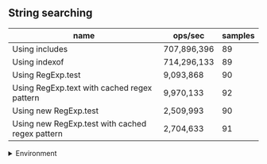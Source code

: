 ## String searching

|name|ops/sec|samples|
|-|-|-|
|Using includes|707,896,396|89|
|Using indexof|714,296,133|89|
|Using RegExp.test|9,093,868|90|
|Using RegExp.text with cached regex pattern|9,970,133|92|
|Using new RegExp.test|2,509,993|90|
|Using new RegExp.test with cached regex pattern|2,704,633|91|


<details>
<summary>Environment</summary>

* __Machine:__ linux x64 | 2 vCPUs | 6.8GB Mem
* __Run:__ Tue Oct 10 2023 21:58:05 GMT+0000 (Coordinated Universal Time)
</details>

<!--
{"environment":{"platform":"linux","arch":"x64","cpus":2,"totalMemory":6.759757995605469},"benchmarks":"[{\"timeStamp\":1696975058281,\"currentTarget\":{\"0\":{\"name\":\"Using includes\",\"options\":{\"async\":false,\"defer\":false,\"delay\":0.005,\"initCount\":1,\"maxTime\":5,\"minSamples\":5,\"minTime\":0.05},\"async\":false,\"defer\":false,\"delay\":0.005,\"initCount\":1,\"maxTime\":5,\"minSamples\":5,\"minTime\":0.05,\"id\":1,\"stats\":{\"moe\":1.4295007538324369e-11,\"rme\":1.0119384323053775,\"sem\":7.293371193022637e-12,\"deviation\":6.880552622406071e-11,\"mean\":1.412636093458549e-9,\"sample\":[1.424395051163533e-9,1.5090316717987139e-9,1.4490472894768602e-9,1.447511386263688e-9,1.4264332075135208e-9,1.5276483007609696e-9,1.4113589053663562e-9,1.4861585737573443e-9,1.4201897570852374e-9,1.3790666394702924e-9,1.375414470229326e-9,1.3929886316893423e-9,1.3831291617319435e-9,1.6494364539896327e-9,1.3885704974999651e-9,1.411435531953752e-9,1.4045442548224414e-9,1.4057096847580553e-9,1.625233668688412e-9,1.5293006829477967e-9,1.4268238523000506e-9,1.3696640292092562e-9,1.3574032343655648e-9,1.359916654377771e-9,1.3915684003517673e-9,1.3891895572014901e-9,1.3910140545497796e-9,1.3671285856216693e-9,1.353024952019487e-9,1.3606566791134343e-9,1.5441814142383988e-9,1.3987884045927818e-9,1.390673299355468e-9,1.3579823003325043e-9,1.4116107214058128e-9,1.3922797181421187e-9,1.4188302149883448e-9,1.3792749104562795e-9,1.389249856243009e-9,1.3562736304338057e-9,1.3508112414872587e-9,1.357462999224237e-9,1.3727119497376585e-9,1.4003145567104848e-9,1.3960522998293213e-9,1.3706131111219343e-9,1.4292087835857903e-9,1.3985816694431432e-9,1.3520274915568837e-9,1.3653928689536293e-9,1.3759490584959775e-9,1.4029408227070659e-9,1.3611252035268024e-9,1.3760163289644304e-9,1.400462551741081e-9,1.403142634112424e-9,1.3556547421240408e-9,1.5628707645504005e-9,1.6017372194855101e-9,1.4287432719440976e-9,1.3739551079946646e-9,1.6183154613637446e-9,1.3890507356563888e-9,1.4000024217368644e-9,1.3930654641218338e-9,1.3553264622379918e-9,1.3878263862223623e-9,1.4018429417537303e-9,1.35548522054354e-9,1.394163318166982e-9,1.4513786006181889e-9,1.3754862107648356e-9,1.3601322914124403e-9,1.3638133314461725e-9,1.3904364803983272e-9,1.4220404155592825e-9,1.3902346959011566e-9,1.3859535494724516e-9,1.3866962423523569e-9,1.3699296162542673e-9,1.3701825532156494e-9,1.3856602502299976e-9,1.386674715802452e-9,1.4307391598349021e-9,1.3762974118898132e-9,1.4180375805126602e-9,1.6731712724962537e-9,1.4108072967469883e-9,1.3939492635363656e-9],\"variance\":4.734200438969907e-21},\"times\":{\"cycle\":0.05249837432199837,\"elapsed\":5.449,\"period\":1.412636093458549e-9,\"timeStamp\":1696975052831},\"running\":false,\"count\":37163410,\"cycles\":6,\"hz\":707896396.4114109},\"1\":{\"name\":\"Using indexof\",\"options\":{\"async\":false,\"defer\":false,\"delay\":0.005,\"initCount\":1,\"maxTime\":5,\"minSamples\":5,\"minTime\":0.05},\"async\":false,\"defer\":false,\"delay\":0.005,\"initCount\":1,\"maxTime\":5,\"minSamples\":5,\"minTime\":0.05,\"id\":2,\"stats\":{\"moe\":1.2139539784397694e-11,\"rme\":0.867122632291927,\"sem\":6.193642747141681e-12,\"deviation\":5.843070881523384e-11,\"mean\":1.3999795798561022e-9,\"sample\":[1.4290833588315779e-9,1.4062347482379565e-9,1.474686155097125e-9,1.397411180621275e-9,1.3896562077974445e-9,1.4283488797678434e-9,1.4029067707992148e-9,1.3915851541663148e-9,1.6910313457235568e-9,1.3657732194938813e-9,1.3687049694715185e-9,1.3624163930162338e-9,1.3781568932539752e-9,1.39103648505629e-9,1.4387402804382334e-9,1.3723015400760549e-9,1.3985375417532556e-9,1.3814946470087199e-9,1.3930718443042405e-9,1.3626725124380719e-9,1.4037852924729854e-9,1.4095041222498834e-9,1.4626486547341012e-9,1.3722412295297463e-9,1.392182897758239e-9,1.4103506354888112e-9,1.378770704258037e-9,1.3920373190483595e-9,1.3632584300317449e-9,1.4137987211503434e-9,1.3956902663055164e-9,1.4103749255661448e-9,1.3633204357785453e-9,1.4002194086830044e-9,1.3785550590542734e-9,1.3828280637794347e-9,1.493985954781743e-9,1.7231331525425485e-9,1.3940080234357998e-9,1.3807144496251295e-9,1.362765079959376e-9,1.3644230597107793e-9,1.3946199931977e-9,1.419643463720815e-9,1.3670946986272683e-9,1.393786959468946e-9,1.4680728365871433e-9,1.3664664725760982e-9,1.3645955165639456e-9,1.393689799159612e-9,1.3573273377190985e-9,1.3688199950524806e-9,1.3561193578815277e-9,1.4135664947380732e-9,1.3920483740123363e-9,1.3939407811507218e-9,1.4224936566055747e-9,1.3836426993392192e-9,1.3508453213338233e-9,1.4019647218213925e-9,1.3443858422463066e-9,1.373758608470022e-9,1.3526275441418076e-9,1.3693689496901144e-9,1.4101042498598905e-9,1.3778794325369894e-9,1.3711887787138173e-9,1.3764413106349491e-9,1.4310176067248408e-9,1.3750300695161246e-9,1.3477728478122684e-9,1.3579902603933406e-9,1.4262328004316624e-9,1.5284742357235555e-9,1.373970966657426e-9,1.3459503038294605e-9,1.4563125043731675e-9,1.399494350963086e-9,1.3715678246379422e-9,1.388707065777841e-9,1.375823052620988e-9,1.3830298174819013e-9,1.3795433798988244e-9,1.3899946552938731e-9,1.4112439950682363e-9,1.5089667975823531e-9,1.367180853936356e-9,1.347082011683625e-9,1.3758579976391682e-9],\"variance\":3.414147732650645e-21},\"times\":{\"cycle\":0.05208105614416207,\"elapsed\":5.375,\"period\":1.3999795798561022e-9,\"timeStamp\":1696975058299},\"running\":false,\"count\":37201297,\"cycles\":6,\"hz\":714296132.8784422},\"2\":{\"name\":\"Using RegExp.test\",\"options\":{\"async\":false,\"defer\":false,\"delay\":0.005,\"initCount\":1,\"maxTime\":5,\"minSamples\":5,\"minTime\":0.05},\"async\":false,\"defer\":false,\"delay\":0.005,\"initCount\":1,\"maxTime\":5,\"minSamples\":5,\"minTime\":0.05,\"id\":3,\"stats\":{\"moe\":1.0938235192639007e-9,\"rme\":0.9947086388056097,\"sem\":5.580732241142351e-10,\"deviation\":5.29434746806376e-9,\"mean\":1.099642122920841e-7,\"sample\":[1.1066476312011485e-7,1.1183433189769766e-7,1.110778029457117e-7,1.0668603851953364e-7,1.1360283048994292e-7,1.0874060327671931e-7,1.0844727620328603e-7,1.0990482414121997e-7,1.0637663661491675e-7,1.126359275966425e-7,1.0971004608216965e-7,1.092566241797099e-7,1.163849013748517e-7,1.1611081714958835e-7,1.0809007911583142e-7,1.0930738012608622e-7,1.1053779308915494e-7,1.1491254961922466e-7,1.0786886566804342e-7,1.099320928877413e-7,1.0909391171061994e-7,1.0828127909603565e-7,1.083254026732989e-7,1.081923922245892e-7,1.0869044457159023e-7,1.1379764465941936e-7,1.0943931662187241e-7,1.1102067151275105e-7,1.0728918371698755e-7,1.0959470871767371e-7,1.1849989760306727e-7,1.1382382449376858e-7,1.1631408622877375e-7,1.099525701630117e-7,1.1174273034559492e-7,1.0912853665282373e-7,1.0907554360103621e-7,1.4918173027592277e-7,1.073417566246593e-7,1.1328016856435278e-7,1.1059778062565581e-7,1.1037102736848328e-7,1.0820358199249652e-7,1.0676136447607607e-7,1.1165595475111211e-7,1.1454018287881058e-7,1.1716197716865091e-7,1.1895361524510869e-7,1.0736075811733212e-7,1.0854181067334958e-7,1.1497890834313318e-7,1.0756196281196757e-7,1.0805431471116675e-7,1.09941169267408e-7,1.0798020888974279e-7,1.1148979936535015e-7,1.0707763376523022e-7,1.0865930251298645e-7,1.0512164284267903e-7,1.0705236318253762e-7,1.0842870573552687e-7,1.0724514738638665e-7,1.0998873887835097e-7,1.077633676745887e-7,1.0510573263411066e-7,1.0501667679134485e-7,1.05020189434795e-7,1.0498340792535012e-7,1.0622854291417165e-7,1.0486790394366546e-7,1.0626511573127038e-7,1.0781275130897624e-7,1.0518755656389086e-7,1.0584276994664914e-7,1.0837828897071281e-7,1.0714162565138873e-7,1.0792040556568024e-7,1.0808756606869077e-7,1.090326758491299e-7,1.0721766611704129e-7,1.0914611563622238e-7,1.1022759863296182e-7,1.1038670278490637e-7,1.1009763082530591e-7,1.1013275725980751e-7,1.1725498072178624e-7,1.056216800353744e-7,1.0787701202150565e-7,1.0680182039160499e-7,1.054846297410584e-7],\"variance\":2.803011511259315e-17},\"times\":{\"cycle\":0.05391160453937861,\"elapsed\":5.662,\"period\":1.099642122920841e-7,\"timeStamp\":1696975063674},\"running\":false,\"count\":490265,\"cycles\":7,\"hz\":9093867.71528746},\"3\":{\"name\":\"Using RegExp.text with cached regex pattern\",\"options\":{\"async\":false,\"defer\":false,\"delay\":0.005,\"initCount\":1,\"maxTime\":5,\"minSamples\":5,\"minTime\":0.05},\"async\":false,\"defer\":false,\"delay\":0.005,\"initCount\":1,\"maxTime\":5,\"minSamples\":5,\"minTime\":0.05,\"id\":4,\"stats\":{\"moe\":7.088906428965253e-10,\"rme\":0.7067733934611068,\"sem\":3.616788994370027e-10,\"deviation\":3.469102134474057e-9,\"mean\":1.002995655262361e-7,\"sample\":[1.0016025008289828e-7,9.854816004380113e-8,9.839894314334848e-8,1.165082454868635e-7,9.868812511085235e-8,9.644966725016773e-8,9.880437548678639e-8,9.690985294231051e-8,9.807120383722633e-8,9.725494305081086e-8,9.810513622307733e-8,9.986971860854276e-8,9.729504268297385e-8,9.908815942688372e-8,9.907254177687639e-8,9.96165896805139e-8,9.698561811269539e-8,1.005386903614365e-7,1.0049145762162913e-7,1.0370522721839648e-7,1.0167594484758284e-7,9.89283373304441e-8,1.0010144821363849e-7,9.91587174286882e-8,9.924875074222876e-8,9.935613293028061e-8,9.894048289210885e-8,9.827960818032496e-8,1.0132642257300832e-7,1.0404723273980736e-7,9.971934498793156e-8,9.67017049381768e-8,9.855352891482989e-8,9.880523961293296e-8,9.800537401121265e-8,9.66742492896091e-8,1.0129968128407956e-7,1.0419981568235927e-7,9.824076299823362e-8,1.0020778742032103e-7,9.950123262422242e-8,1.0123920397818908e-7,1.0111824360648184e-7,9.861976806696874e-8,1.0101034098763537e-7,1.0225314683972044e-7,9.858981837032487e-8,1.0027345057983258e-7,9.933477075493434e-8,1.0198838030873205e-7,1.0119024268489364e-7,9.785830197373472e-8,1.0353972813147993e-7,9.854968896398126e-8,9.722739612932954e-8,1.0180444666308272e-7,1.0211010675063359e-7,1.0306798632977499e-7,9.895346171569004e-8,1.0024561093618001e-7,1.0114685124030412e-7,1.007183108056217e-7,1.2111833000537593e-7,1.0455904692419938e-7,1.0013886030258812e-7,9.87470624376008e-8,1.0120406650794869e-7,9.993649489286536e-8,9.927121956838952e-8,9.752192227939482e-8,1.0054032908378773e-7,9.908862798556179e-8,1.0285160509945473e-7,9.956459373320021e-8,9.759526534060364e-8,1.0853705936564012e-7,1.018167325858229e-7,9.962564895169341e-8,1.001680439290377e-7,9.78066565547961e-8,9.888760655863605e-8,9.833311573611858e-8,9.96231529836418e-8,9.719379655940404e-8,1.014384955072575e-7,1.0033450579832578e-7,9.867640926196145e-8,9.964465478841871e-8,9.877816603947469e-8,1.0045757814299977e-7,1.0344046348206743e-7,1.0228751439981568e-7],\"variance\":1.2034669619412459e-17},\"times\":{\"cycle\":0.05224002570868481,\"elapsed\":5.373,\"period\":1.002995655262361e-7,\"timeStamp\":1696975069337},\"running\":false,\"count\":520840,\"cycles\":5,\"hz\":9970132.918855194},\"4\":{\"name\":\"Using new RegExp.test\",\"options\":{\"async\":false,\"defer\":false,\"delay\":0.005,\"initCount\":1,\"maxTime\":5,\"minSamples\":5,\"minTime\":0.05},\"async\":false,\"defer\":false,\"delay\":0.005,\"initCount\":1,\"maxTime\":5,\"minSamples\":5,\"minTime\":0.05,\"id\":5,\"stats\":{\"moe\":3.7027342221408235e-9,\"rme\":0.9293835514846271,\"sem\":1.889150113337155e-9,\"deviation\":1.792205160033194e-8,\"mean\":3.984075483395372e-7,\"sample\":[4.268934960887697e-7,4.0299658048970567e-7,4.0546762778102596e-7,4.0679468104748127e-7,3.903230836692618e-7,3.86531956796012e-7,3.8760667138505097e-7,3.968314075145398e-7,3.94257316059944e-7,4.019526725543896e-7,4.078717112348832e-7,3.898930516663077e-7,3.885159937840416e-7,3.948912207280672e-7,4.1797807489922144e-7,4.5407002184817063e-7,3.983769424869988e-7,4.063192448533711e-7,3.9572053574176076e-7,3.9098392159276245e-7,4.507720020309567e-7,3.8883063821275806e-7,3.900115164476721e-7,3.9390830315472205e-7,3.9384679260950803e-7,3.9696846046794146e-7,3.878617858049039e-7,4.0503791356230635e-7,3.8674536172044996e-7,3.860357957293898e-7,3.9360421993412115e-7,3.881357811408257e-7,3.952204792727217e-7,3.8902799468669137e-7,3.927695928254977e-7,4.0478908775405217e-7,3.910719446555947e-7,3.8903183378250753e-7,3.9070568723654206e-7,4.01928185873663e-7,3.852733359439185e-7,3.9546059935963883e-7,4.034098618693326e-7,3.856939088905781e-7,4.75514492586706e-7,3.9684320948829686e-7,3.887730431136469e-7,4.464353295296285e-7,4.016630052263504e-7,3.8465709001602346e-7,3.8955175434655644e-7,3.8637625230243947e-7,3.775573101516989e-7,4.0259671743264894e-7,4.033140302798868e-7,3.960203288557438e-7,4.19035064468305e-7,4.126084280515746e-7,4.120798029261572e-7,3.8854166853856867e-7,3.9938451862168115e-7,3.8458221393593604e-7,3.9813633436662326e-7,3.824841786842775e-7,3.907647468439732e-7,3.9369241655060874e-7,3.918399823292451e-7,3.8141718705542327e-7,3.9791993500756245e-7,3.951367836231038e-7,3.7913795168995315e-7,3.846743040268356e-7,3.9628314389685073e-7,3.950559174566093e-7,3.880909145364422e-7,4.100970843254414e-7,3.8726802641628105e-7,3.944883492819384e-7,3.9060675831498865e-7,4.5794906180271653e-7,4.4824808691615375e-7,3.8170021863815386e-7,3.927804258951436e-7,3.875106249157644e-7,3.8779365649849496e-7,3.882578956826452e-7,3.887086496847717e-7,3.818597046887401e-7,3.934266064662983e-7,3.9539884990340983e-7],\"variance\":3.211999335649607e-16},\"times\":{\"cycle\":0.05320892171093855,\"elapsed\":5.456,\"period\":3.984075483395372e-7,\"timeStamp\":1696975074710},\"running\":false,\"count\":133554,\"cycles\":4,\"hz\":2509992.6047278703},\"5\":{\"name\":\"Using new RegExp.test with cached regex pattern\",\"options\":{\"async\":false,\"defer\":false,\"delay\":0.005,\"initCount\":1,\"maxTime\":5,\"minSamples\":5,\"minTime\":0.05},\"async\":false,\"defer\":false,\"delay\":0.005,\"initCount\":1,\"maxTime\":5,\"minSamples\":5,\"minTime\":0.05,\"id\":6,\"stats\":{\"moe\":2.2551087159934127e-9,\"rme\":0.6099241500084973,\"sem\":1.1505656714252105e-9,\"deviation\":1.0975696977771172e-8,\"mean\":3.6973592797760103e-7,\"sample\":[3.626822940307648e-7,3.6135731114233223e-7,3.792751684138478e-7,3.679705410634273e-7,3.883367370767435e-7,3.6729359940558323e-7,3.743926547075682e-7,3.78091504794254e-7,3.686770406538584e-7,3.8400101900010613e-7,3.697130240951067e-7,3.662894526412624e-7,3.706067721048721e-7,3.819637122739978e-7,3.797105827406857e-7,3.647630753989315e-7,3.7305662526978737e-7,3.628729575770442e-7,3.738583872908042e-7,3.699557442592789e-7,3.7071291794926226e-7,3.6422455507200227e-7,3.6569008243993914e-7,3.62207776952199e-7,3.612319357463822e-7,3.6519614336765386e-7,3.615666560520822e-7,3.7222515656512047e-7,3.6863174468386233e-7,3.6284394437957754e-7,3.8074657325832364e-7,3.69904086615009e-7,3.684781870289778e-7,3.5829098114142165e-7,3.708869971340622e-7,3.767151328592152e-7,3.785599547111064e-7,3.844227718218165e-7,3.6380917100095533e-7,3.788932526624916e-7,3.7140287301418817e-7,3.682566960336836e-7,3.6532847185366025e-7,3.9287060113929876e-7,3.5950528960124546e-7,3.6765166472065954e-7,3.60776216254467e-7,3.7756855252450197e-7,3.6345109860948944e-7,3.6798567031100733e-7,3.6172799773555535e-7,3.811251601033153e-7,3.617223295474649e-7,3.746049463963486e-7,3.6431159466440224e-7,3.7106179103421433e-7,3.6125174963733504e-7,3.7950041396879313e-7,3.867027916357075e-7,4.3864792838693696e-7,3.627965325690833e-7,3.845713760039628e-7,3.5427723171637825e-7,3.668180589463256e-7,3.5812751654106075e-7,3.7053530764603897e-7,3.61879432473552e-7,3.62449081838446e-7,3.716562077627994e-7,3.650128648763401e-7,3.6354946750168064e-7,3.6433919258394364e-7,3.643766974489615e-7,3.655796907617733e-7,3.600126667374306e-7,3.6082079750911085e-7,3.709804125535152e-7,3.6317936524785055e-7,3.578168630364788e-7,3.5603076814209393e-7,3.657396171673212e-7,3.784669496493322e-7,3.8038875037962524e-7,3.769795249563873e-7,3.537083206791584e-7,3.623027043443254e-7,3.700767655222584e-7,3.6308103145062754e-7,3.587197341563844e-7,3.737798102933179e-7,3.723566429121318e-7],\"variance\":1.2046592414785523e-16},\"times\":{\"cycle\":0.0523498008345646,\"elapsed\":5.482,\"period\":3.6973592797760103e-7,\"timeStamp\":1696975080166},\"running\":false,\"count\":141587,\"cycles\":6,\"hz\":2704633.0213832534},\"options\":{},\"events\":{\"start\":[null],\"cycle\":[null,null],\"complete\":[null,null]},\"length\":6,\"running\":false},\"type\":\"cycle\",\"target\":{\"name\":\"Using includes\",\"options\":{\"async\":false,\"defer\":false,\"delay\":0.005,\"initCount\":1,\"maxTime\":5,\"minSamples\":5,\"minTime\":0.05},\"async\":false,\"defer\":false,\"delay\":0.005,\"initCount\":1,\"maxTime\":5,\"minSamples\":5,\"minTime\":0.05,\"id\":1,\"stats\":{\"moe\":1.4295007538324369e-11,\"rme\":1.0119384323053775,\"sem\":7.293371193022637e-12,\"deviation\":6.880552622406071e-11,\"mean\":1.412636093458549e-9,\"sample\":[1.424395051163533e-9,1.5090316717987139e-9,1.4490472894768602e-9,1.447511386263688e-9,1.4264332075135208e-9,1.5276483007609696e-9,1.4113589053663562e-9,1.4861585737573443e-9,1.4201897570852374e-9,1.3790666394702924e-9,1.375414470229326e-9,1.3929886316893423e-9,1.3831291617319435e-9,1.6494364539896327e-9,1.3885704974999651e-9,1.411435531953752e-9,1.4045442548224414e-9,1.4057096847580553e-9,1.625233668688412e-9,1.5293006829477967e-9,1.4268238523000506e-9,1.3696640292092562e-9,1.3574032343655648e-9,1.359916654377771e-9,1.3915684003517673e-9,1.3891895572014901e-9,1.3910140545497796e-9,1.3671285856216693e-9,1.353024952019487e-9,1.3606566791134343e-9,1.5441814142383988e-9,1.3987884045927818e-9,1.390673299355468e-9,1.3579823003325043e-9,1.4116107214058128e-9,1.3922797181421187e-9,1.4188302149883448e-9,1.3792749104562795e-9,1.389249856243009e-9,1.3562736304338057e-9,1.3508112414872587e-9,1.357462999224237e-9,1.3727119497376585e-9,1.4003145567104848e-9,1.3960522998293213e-9,1.3706131111219343e-9,1.4292087835857903e-9,1.3985816694431432e-9,1.3520274915568837e-9,1.3653928689536293e-9,1.3759490584959775e-9,1.4029408227070659e-9,1.3611252035268024e-9,1.3760163289644304e-9,1.400462551741081e-9,1.403142634112424e-9,1.3556547421240408e-9,1.5628707645504005e-9,1.6017372194855101e-9,1.4287432719440976e-9,1.3739551079946646e-9,1.6183154613637446e-9,1.3890507356563888e-9,1.4000024217368644e-9,1.3930654641218338e-9,1.3553264622379918e-9,1.3878263862223623e-9,1.4018429417537303e-9,1.35548522054354e-9,1.394163318166982e-9,1.4513786006181889e-9,1.3754862107648356e-9,1.3601322914124403e-9,1.3638133314461725e-9,1.3904364803983272e-9,1.4220404155592825e-9,1.3902346959011566e-9,1.3859535494724516e-9,1.3866962423523569e-9,1.3699296162542673e-9,1.3701825532156494e-9,1.3856602502299976e-9,1.386674715802452e-9,1.4307391598349021e-9,1.3762974118898132e-9,1.4180375805126602e-9,1.6731712724962537e-9,1.4108072967469883e-9,1.3939492635363656e-9],\"variance\":4.734200438969907e-21},\"times\":{\"cycle\":0.05249837432199837,\"elapsed\":5.449,\"period\":1.412636093458549e-9,\"timeStamp\":1696975052831},\"running\":false,\"count\":37163410,\"cycles\":6,\"hz\":707896396.4114109},\"aborted\":false},{\"timeStamp\":1696975063674,\"currentTarget\":{\"0\":{\"name\":\"Using includes\",\"options\":{\"async\":false,\"defer\":false,\"delay\":0.005,\"initCount\":1,\"maxTime\":5,\"minSamples\":5,\"minTime\":0.05},\"async\":false,\"defer\":false,\"delay\":0.005,\"initCount\":1,\"maxTime\":5,\"minSamples\":5,\"minTime\":0.05,\"id\":1,\"stats\":{\"moe\":1.4295007538324369e-11,\"rme\":1.0119384323053775,\"sem\":7.293371193022637e-12,\"deviation\":6.880552622406071e-11,\"mean\":1.412636093458549e-9,\"sample\":[1.424395051163533e-9,1.5090316717987139e-9,1.4490472894768602e-9,1.447511386263688e-9,1.4264332075135208e-9,1.5276483007609696e-9,1.4113589053663562e-9,1.4861585737573443e-9,1.4201897570852374e-9,1.3790666394702924e-9,1.375414470229326e-9,1.3929886316893423e-9,1.3831291617319435e-9,1.6494364539896327e-9,1.3885704974999651e-9,1.411435531953752e-9,1.4045442548224414e-9,1.4057096847580553e-9,1.625233668688412e-9,1.5293006829477967e-9,1.4268238523000506e-9,1.3696640292092562e-9,1.3574032343655648e-9,1.359916654377771e-9,1.3915684003517673e-9,1.3891895572014901e-9,1.3910140545497796e-9,1.3671285856216693e-9,1.353024952019487e-9,1.3606566791134343e-9,1.5441814142383988e-9,1.3987884045927818e-9,1.390673299355468e-9,1.3579823003325043e-9,1.4116107214058128e-9,1.3922797181421187e-9,1.4188302149883448e-9,1.3792749104562795e-9,1.389249856243009e-9,1.3562736304338057e-9,1.3508112414872587e-9,1.357462999224237e-9,1.3727119497376585e-9,1.4003145567104848e-9,1.3960522998293213e-9,1.3706131111219343e-9,1.4292087835857903e-9,1.3985816694431432e-9,1.3520274915568837e-9,1.3653928689536293e-9,1.3759490584959775e-9,1.4029408227070659e-9,1.3611252035268024e-9,1.3760163289644304e-9,1.400462551741081e-9,1.403142634112424e-9,1.3556547421240408e-9,1.5628707645504005e-9,1.6017372194855101e-9,1.4287432719440976e-9,1.3739551079946646e-9,1.6183154613637446e-9,1.3890507356563888e-9,1.4000024217368644e-9,1.3930654641218338e-9,1.3553264622379918e-9,1.3878263862223623e-9,1.4018429417537303e-9,1.35548522054354e-9,1.394163318166982e-9,1.4513786006181889e-9,1.3754862107648356e-9,1.3601322914124403e-9,1.3638133314461725e-9,1.3904364803983272e-9,1.4220404155592825e-9,1.3902346959011566e-9,1.3859535494724516e-9,1.3866962423523569e-9,1.3699296162542673e-9,1.3701825532156494e-9,1.3856602502299976e-9,1.386674715802452e-9,1.4307391598349021e-9,1.3762974118898132e-9,1.4180375805126602e-9,1.6731712724962537e-9,1.4108072967469883e-9,1.3939492635363656e-9],\"variance\":4.734200438969907e-21},\"times\":{\"cycle\":0.05249837432199837,\"elapsed\":5.449,\"period\":1.412636093458549e-9,\"timeStamp\":1696975052831},\"running\":false,\"count\":37163410,\"cycles\":6,\"hz\":707896396.4114109},\"1\":{\"name\":\"Using indexof\",\"options\":{\"async\":false,\"defer\":false,\"delay\":0.005,\"initCount\":1,\"maxTime\":5,\"minSamples\":5,\"minTime\":0.05},\"async\":false,\"defer\":false,\"delay\":0.005,\"initCount\":1,\"maxTime\":5,\"minSamples\":5,\"minTime\":0.05,\"id\":2,\"stats\":{\"moe\":1.2139539784397694e-11,\"rme\":0.867122632291927,\"sem\":6.193642747141681e-12,\"deviation\":5.843070881523384e-11,\"mean\":1.3999795798561022e-9,\"sample\":[1.4290833588315779e-9,1.4062347482379565e-9,1.474686155097125e-9,1.397411180621275e-9,1.3896562077974445e-9,1.4283488797678434e-9,1.4029067707992148e-9,1.3915851541663148e-9,1.6910313457235568e-9,1.3657732194938813e-9,1.3687049694715185e-9,1.3624163930162338e-9,1.3781568932539752e-9,1.39103648505629e-9,1.4387402804382334e-9,1.3723015400760549e-9,1.3985375417532556e-9,1.3814946470087199e-9,1.3930718443042405e-9,1.3626725124380719e-9,1.4037852924729854e-9,1.4095041222498834e-9,1.4626486547341012e-9,1.3722412295297463e-9,1.392182897758239e-9,1.4103506354888112e-9,1.378770704258037e-9,1.3920373190483595e-9,1.3632584300317449e-9,1.4137987211503434e-9,1.3956902663055164e-9,1.4103749255661448e-9,1.3633204357785453e-9,1.4002194086830044e-9,1.3785550590542734e-9,1.3828280637794347e-9,1.493985954781743e-9,1.7231331525425485e-9,1.3940080234357998e-9,1.3807144496251295e-9,1.362765079959376e-9,1.3644230597107793e-9,1.3946199931977e-9,1.419643463720815e-9,1.3670946986272683e-9,1.393786959468946e-9,1.4680728365871433e-9,1.3664664725760982e-9,1.3645955165639456e-9,1.393689799159612e-9,1.3573273377190985e-9,1.3688199950524806e-9,1.3561193578815277e-9,1.4135664947380732e-9,1.3920483740123363e-9,1.3939407811507218e-9,1.4224936566055747e-9,1.3836426993392192e-9,1.3508453213338233e-9,1.4019647218213925e-9,1.3443858422463066e-9,1.373758608470022e-9,1.3526275441418076e-9,1.3693689496901144e-9,1.4101042498598905e-9,1.3778794325369894e-9,1.3711887787138173e-9,1.3764413106349491e-9,1.4310176067248408e-9,1.3750300695161246e-9,1.3477728478122684e-9,1.3579902603933406e-9,1.4262328004316624e-9,1.5284742357235555e-9,1.373970966657426e-9,1.3459503038294605e-9,1.4563125043731675e-9,1.399494350963086e-9,1.3715678246379422e-9,1.388707065777841e-9,1.375823052620988e-9,1.3830298174819013e-9,1.3795433798988244e-9,1.3899946552938731e-9,1.4112439950682363e-9,1.5089667975823531e-9,1.367180853936356e-9,1.347082011683625e-9,1.3758579976391682e-9],\"variance\":3.414147732650645e-21},\"times\":{\"cycle\":0.05208105614416207,\"elapsed\":5.375,\"period\":1.3999795798561022e-9,\"timeStamp\":1696975058299},\"running\":false,\"count\":37201297,\"cycles\":6,\"hz\":714296132.8784422},\"2\":{\"name\":\"Using RegExp.test\",\"options\":{\"async\":false,\"defer\":false,\"delay\":0.005,\"initCount\":1,\"maxTime\":5,\"minSamples\":5,\"minTime\":0.05},\"async\":false,\"defer\":false,\"delay\":0.005,\"initCount\":1,\"maxTime\":5,\"minSamples\":5,\"minTime\":0.05,\"id\":3,\"stats\":{\"moe\":1.0938235192639007e-9,\"rme\":0.9947086388056097,\"sem\":5.580732241142351e-10,\"deviation\":5.29434746806376e-9,\"mean\":1.099642122920841e-7,\"sample\":[1.1066476312011485e-7,1.1183433189769766e-7,1.110778029457117e-7,1.0668603851953364e-7,1.1360283048994292e-7,1.0874060327671931e-7,1.0844727620328603e-7,1.0990482414121997e-7,1.0637663661491675e-7,1.126359275966425e-7,1.0971004608216965e-7,1.092566241797099e-7,1.163849013748517e-7,1.1611081714958835e-7,1.0809007911583142e-7,1.0930738012608622e-7,1.1053779308915494e-7,1.1491254961922466e-7,1.0786886566804342e-7,1.099320928877413e-7,1.0909391171061994e-7,1.0828127909603565e-7,1.083254026732989e-7,1.081923922245892e-7,1.0869044457159023e-7,1.1379764465941936e-7,1.0943931662187241e-7,1.1102067151275105e-7,1.0728918371698755e-7,1.0959470871767371e-7,1.1849989760306727e-7,1.1382382449376858e-7,1.1631408622877375e-7,1.099525701630117e-7,1.1174273034559492e-7,1.0912853665282373e-7,1.0907554360103621e-7,1.4918173027592277e-7,1.073417566246593e-7,1.1328016856435278e-7,1.1059778062565581e-7,1.1037102736848328e-7,1.0820358199249652e-7,1.0676136447607607e-7,1.1165595475111211e-7,1.1454018287881058e-7,1.1716197716865091e-7,1.1895361524510869e-7,1.0736075811733212e-7,1.0854181067334958e-7,1.1497890834313318e-7,1.0756196281196757e-7,1.0805431471116675e-7,1.09941169267408e-7,1.0798020888974279e-7,1.1148979936535015e-7,1.0707763376523022e-7,1.0865930251298645e-7,1.0512164284267903e-7,1.0705236318253762e-7,1.0842870573552687e-7,1.0724514738638665e-7,1.0998873887835097e-7,1.077633676745887e-7,1.0510573263411066e-7,1.0501667679134485e-7,1.05020189434795e-7,1.0498340792535012e-7,1.0622854291417165e-7,1.0486790394366546e-7,1.0626511573127038e-7,1.0781275130897624e-7,1.0518755656389086e-7,1.0584276994664914e-7,1.0837828897071281e-7,1.0714162565138873e-7,1.0792040556568024e-7,1.0808756606869077e-7,1.090326758491299e-7,1.0721766611704129e-7,1.0914611563622238e-7,1.1022759863296182e-7,1.1038670278490637e-7,1.1009763082530591e-7,1.1013275725980751e-7,1.1725498072178624e-7,1.056216800353744e-7,1.0787701202150565e-7,1.0680182039160499e-7,1.054846297410584e-7],\"variance\":2.803011511259315e-17},\"times\":{\"cycle\":0.05391160453937861,\"elapsed\":5.662,\"period\":1.099642122920841e-7,\"timeStamp\":1696975063674},\"running\":false,\"count\":490265,\"cycles\":7,\"hz\":9093867.71528746},\"3\":{\"name\":\"Using RegExp.text with cached regex pattern\",\"options\":{\"async\":false,\"defer\":false,\"delay\":0.005,\"initCount\":1,\"maxTime\":5,\"minSamples\":5,\"minTime\":0.05},\"async\":false,\"defer\":false,\"delay\":0.005,\"initCount\":1,\"maxTime\":5,\"minSamples\":5,\"minTime\":0.05,\"id\":4,\"stats\":{\"moe\":7.088906428965253e-10,\"rme\":0.7067733934611068,\"sem\":3.616788994370027e-10,\"deviation\":3.469102134474057e-9,\"mean\":1.002995655262361e-7,\"sample\":[1.0016025008289828e-7,9.854816004380113e-8,9.839894314334848e-8,1.165082454868635e-7,9.868812511085235e-8,9.644966725016773e-8,9.880437548678639e-8,9.690985294231051e-8,9.807120383722633e-8,9.725494305081086e-8,9.810513622307733e-8,9.986971860854276e-8,9.729504268297385e-8,9.908815942688372e-8,9.907254177687639e-8,9.96165896805139e-8,9.698561811269539e-8,1.005386903614365e-7,1.0049145762162913e-7,1.0370522721839648e-7,1.0167594484758284e-7,9.89283373304441e-8,1.0010144821363849e-7,9.91587174286882e-8,9.924875074222876e-8,9.935613293028061e-8,9.894048289210885e-8,9.827960818032496e-8,1.0132642257300832e-7,1.0404723273980736e-7,9.971934498793156e-8,9.67017049381768e-8,9.855352891482989e-8,9.880523961293296e-8,9.800537401121265e-8,9.66742492896091e-8,1.0129968128407956e-7,1.0419981568235927e-7,9.824076299823362e-8,1.0020778742032103e-7,9.950123262422242e-8,1.0123920397818908e-7,1.0111824360648184e-7,9.861976806696874e-8,1.0101034098763537e-7,1.0225314683972044e-7,9.858981837032487e-8,1.0027345057983258e-7,9.933477075493434e-8,1.0198838030873205e-7,1.0119024268489364e-7,9.785830197373472e-8,1.0353972813147993e-7,9.854968896398126e-8,9.722739612932954e-8,1.0180444666308272e-7,1.0211010675063359e-7,1.0306798632977499e-7,9.895346171569004e-8,1.0024561093618001e-7,1.0114685124030412e-7,1.007183108056217e-7,1.2111833000537593e-7,1.0455904692419938e-7,1.0013886030258812e-7,9.87470624376008e-8,1.0120406650794869e-7,9.993649489286536e-8,9.927121956838952e-8,9.752192227939482e-8,1.0054032908378773e-7,9.908862798556179e-8,1.0285160509945473e-7,9.956459373320021e-8,9.759526534060364e-8,1.0853705936564012e-7,1.018167325858229e-7,9.962564895169341e-8,1.001680439290377e-7,9.78066565547961e-8,9.888760655863605e-8,9.833311573611858e-8,9.96231529836418e-8,9.719379655940404e-8,1.014384955072575e-7,1.0033450579832578e-7,9.867640926196145e-8,9.964465478841871e-8,9.877816603947469e-8,1.0045757814299977e-7,1.0344046348206743e-7,1.0228751439981568e-7],\"variance\":1.2034669619412459e-17},\"times\":{\"cycle\":0.05224002570868481,\"elapsed\":5.373,\"period\":1.002995655262361e-7,\"timeStamp\":1696975069337},\"running\":false,\"count\":520840,\"cycles\":5,\"hz\":9970132.918855194},\"4\":{\"name\":\"Using new RegExp.test\",\"options\":{\"async\":false,\"defer\":false,\"delay\":0.005,\"initCount\":1,\"maxTime\":5,\"minSamples\":5,\"minTime\":0.05},\"async\":false,\"defer\":false,\"delay\":0.005,\"initCount\":1,\"maxTime\":5,\"minSamples\":5,\"minTime\":0.05,\"id\":5,\"stats\":{\"moe\":3.7027342221408235e-9,\"rme\":0.9293835514846271,\"sem\":1.889150113337155e-9,\"deviation\":1.792205160033194e-8,\"mean\":3.984075483395372e-7,\"sample\":[4.268934960887697e-7,4.0299658048970567e-7,4.0546762778102596e-7,4.0679468104748127e-7,3.903230836692618e-7,3.86531956796012e-7,3.8760667138505097e-7,3.968314075145398e-7,3.94257316059944e-7,4.019526725543896e-7,4.078717112348832e-7,3.898930516663077e-7,3.885159937840416e-7,3.948912207280672e-7,4.1797807489922144e-7,4.5407002184817063e-7,3.983769424869988e-7,4.063192448533711e-7,3.9572053574176076e-7,3.9098392159276245e-7,4.507720020309567e-7,3.8883063821275806e-7,3.900115164476721e-7,3.9390830315472205e-7,3.9384679260950803e-7,3.9696846046794146e-7,3.878617858049039e-7,4.0503791356230635e-7,3.8674536172044996e-7,3.860357957293898e-7,3.9360421993412115e-7,3.881357811408257e-7,3.952204792727217e-7,3.8902799468669137e-7,3.927695928254977e-7,4.0478908775405217e-7,3.910719446555947e-7,3.8903183378250753e-7,3.9070568723654206e-7,4.01928185873663e-7,3.852733359439185e-7,3.9546059935963883e-7,4.034098618693326e-7,3.856939088905781e-7,4.75514492586706e-7,3.9684320948829686e-7,3.887730431136469e-7,4.464353295296285e-7,4.016630052263504e-7,3.8465709001602346e-7,3.8955175434655644e-7,3.8637625230243947e-7,3.775573101516989e-7,4.0259671743264894e-7,4.033140302798868e-7,3.960203288557438e-7,4.19035064468305e-7,4.126084280515746e-7,4.120798029261572e-7,3.8854166853856867e-7,3.9938451862168115e-7,3.8458221393593604e-7,3.9813633436662326e-7,3.824841786842775e-7,3.907647468439732e-7,3.9369241655060874e-7,3.918399823292451e-7,3.8141718705542327e-7,3.9791993500756245e-7,3.951367836231038e-7,3.7913795168995315e-7,3.846743040268356e-7,3.9628314389685073e-7,3.950559174566093e-7,3.880909145364422e-7,4.100970843254414e-7,3.8726802641628105e-7,3.944883492819384e-7,3.9060675831498865e-7,4.5794906180271653e-7,4.4824808691615375e-7,3.8170021863815386e-7,3.927804258951436e-7,3.875106249157644e-7,3.8779365649849496e-7,3.882578956826452e-7,3.887086496847717e-7,3.818597046887401e-7,3.934266064662983e-7,3.9539884990340983e-7],\"variance\":3.211999335649607e-16},\"times\":{\"cycle\":0.05320892171093855,\"elapsed\":5.456,\"period\":3.984075483395372e-7,\"timeStamp\":1696975074710},\"running\":false,\"count\":133554,\"cycles\":4,\"hz\":2509992.6047278703},\"5\":{\"name\":\"Using new RegExp.test with cached regex pattern\",\"options\":{\"async\":false,\"defer\":false,\"delay\":0.005,\"initCount\":1,\"maxTime\":5,\"minSamples\":5,\"minTime\":0.05},\"async\":false,\"defer\":false,\"delay\":0.005,\"initCount\":1,\"maxTime\":5,\"minSamples\":5,\"minTime\":0.05,\"id\":6,\"stats\":{\"moe\":2.2551087159934127e-9,\"rme\":0.6099241500084973,\"sem\":1.1505656714252105e-9,\"deviation\":1.0975696977771172e-8,\"mean\":3.6973592797760103e-7,\"sample\":[3.626822940307648e-7,3.6135731114233223e-7,3.792751684138478e-7,3.679705410634273e-7,3.883367370767435e-7,3.6729359940558323e-7,3.743926547075682e-7,3.78091504794254e-7,3.686770406538584e-7,3.8400101900010613e-7,3.697130240951067e-7,3.662894526412624e-7,3.706067721048721e-7,3.819637122739978e-7,3.797105827406857e-7,3.647630753989315e-7,3.7305662526978737e-7,3.628729575770442e-7,3.738583872908042e-7,3.699557442592789e-7,3.7071291794926226e-7,3.6422455507200227e-7,3.6569008243993914e-7,3.62207776952199e-7,3.612319357463822e-7,3.6519614336765386e-7,3.615666560520822e-7,3.7222515656512047e-7,3.6863174468386233e-7,3.6284394437957754e-7,3.8074657325832364e-7,3.69904086615009e-7,3.684781870289778e-7,3.5829098114142165e-7,3.708869971340622e-7,3.767151328592152e-7,3.785599547111064e-7,3.844227718218165e-7,3.6380917100095533e-7,3.788932526624916e-7,3.7140287301418817e-7,3.682566960336836e-7,3.6532847185366025e-7,3.9287060113929876e-7,3.5950528960124546e-7,3.6765166472065954e-7,3.60776216254467e-7,3.7756855252450197e-7,3.6345109860948944e-7,3.6798567031100733e-7,3.6172799773555535e-7,3.811251601033153e-7,3.617223295474649e-7,3.746049463963486e-7,3.6431159466440224e-7,3.7106179103421433e-7,3.6125174963733504e-7,3.7950041396879313e-7,3.867027916357075e-7,4.3864792838693696e-7,3.627965325690833e-7,3.845713760039628e-7,3.5427723171637825e-7,3.668180589463256e-7,3.5812751654106075e-7,3.7053530764603897e-7,3.61879432473552e-7,3.62449081838446e-7,3.716562077627994e-7,3.650128648763401e-7,3.6354946750168064e-7,3.6433919258394364e-7,3.643766974489615e-7,3.655796907617733e-7,3.600126667374306e-7,3.6082079750911085e-7,3.709804125535152e-7,3.6317936524785055e-7,3.578168630364788e-7,3.5603076814209393e-7,3.657396171673212e-7,3.784669496493322e-7,3.8038875037962524e-7,3.769795249563873e-7,3.537083206791584e-7,3.623027043443254e-7,3.700767655222584e-7,3.6308103145062754e-7,3.587197341563844e-7,3.737798102933179e-7,3.723566429121318e-7],\"variance\":1.2046592414785523e-16},\"times\":{\"cycle\":0.0523498008345646,\"elapsed\":5.482,\"period\":3.6973592797760103e-7,\"timeStamp\":1696975080166},\"running\":false,\"count\":141587,\"cycles\":6,\"hz\":2704633.0213832534},\"options\":{},\"events\":{\"start\":[null],\"cycle\":[null,null],\"complete\":[null,null]},\"length\":6,\"running\":false},\"type\":\"cycle\",\"target\":{\"name\":\"Using indexof\",\"options\":{\"async\":false,\"defer\":false,\"delay\":0.005,\"initCount\":1,\"maxTime\":5,\"minSamples\":5,\"minTime\":0.05},\"async\":false,\"defer\":false,\"delay\":0.005,\"initCount\":1,\"maxTime\":5,\"minSamples\":5,\"minTime\":0.05,\"id\":2,\"stats\":{\"moe\":1.2139539784397694e-11,\"rme\":0.867122632291927,\"sem\":6.193642747141681e-12,\"deviation\":5.843070881523384e-11,\"mean\":1.3999795798561022e-9,\"sample\":[1.4290833588315779e-9,1.4062347482379565e-9,1.474686155097125e-9,1.397411180621275e-9,1.3896562077974445e-9,1.4283488797678434e-9,1.4029067707992148e-9,1.3915851541663148e-9,1.6910313457235568e-9,1.3657732194938813e-9,1.3687049694715185e-9,1.3624163930162338e-9,1.3781568932539752e-9,1.39103648505629e-9,1.4387402804382334e-9,1.3723015400760549e-9,1.3985375417532556e-9,1.3814946470087199e-9,1.3930718443042405e-9,1.3626725124380719e-9,1.4037852924729854e-9,1.4095041222498834e-9,1.4626486547341012e-9,1.3722412295297463e-9,1.392182897758239e-9,1.4103506354888112e-9,1.378770704258037e-9,1.3920373190483595e-9,1.3632584300317449e-9,1.4137987211503434e-9,1.3956902663055164e-9,1.4103749255661448e-9,1.3633204357785453e-9,1.4002194086830044e-9,1.3785550590542734e-9,1.3828280637794347e-9,1.493985954781743e-9,1.7231331525425485e-9,1.3940080234357998e-9,1.3807144496251295e-9,1.362765079959376e-9,1.3644230597107793e-9,1.3946199931977e-9,1.419643463720815e-9,1.3670946986272683e-9,1.393786959468946e-9,1.4680728365871433e-9,1.3664664725760982e-9,1.3645955165639456e-9,1.393689799159612e-9,1.3573273377190985e-9,1.3688199950524806e-9,1.3561193578815277e-9,1.4135664947380732e-9,1.3920483740123363e-9,1.3939407811507218e-9,1.4224936566055747e-9,1.3836426993392192e-9,1.3508453213338233e-9,1.4019647218213925e-9,1.3443858422463066e-9,1.373758608470022e-9,1.3526275441418076e-9,1.3693689496901144e-9,1.4101042498598905e-9,1.3778794325369894e-9,1.3711887787138173e-9,1.3764413106349491e-9,1.4310176067248408e-9,1.3750300695161246e-9,1.3477728478122684e-9,1.3579902603933406e-9,1.4262328004316624e-9,1.5284742357235555e-9,1.373970966657426e-9,1.3459503038294605e-9,1.4563125043731675e-9,1.399494350963086e-9,1.3715678246379422e-9,1.388707065777841e-9,1.375823052620988e-9,1.3830298174819013e-9,1.3795433798988244e-9,1.3899946552938731e-9,1.4112439950682363e-9,1.5089667975823531e-9,1.367180853936356e-9,1.347082011683625e-9,1.3758579976391682e-9],\"variance\":3.414147732650645e-21},\"times\":{\"cycle\":0.05208105614416207,\"elapsed\":5.375,\"period\":1.3999795798561022e-9,\"timeStamp\":1696975058299},\"running\":false,\"count\":37201297,\"cycles\":6,\"hz\":714296132.8784422},\"aborted\":false},{\"timeStamp\":1696975069336,\"currentTarget\":{\"0\":{\"name\":\"Using includes\",\"options\":{\"async\":false,\"defer\":false,\"delay\":0.005,\"initCount\":1,\"maxTime\":5,\"minSamples\":5,\"minTime\":0.05},\"async\":false,\"defer\":false,\"delay\":0.005,\"initCount\":1,\"maxTime\":5,\"minSamples\":5,\"minTime\":0.05,\"id\":1,\"stats\":{\"moe\":1.4295007538324369e-11,\"rme\":1.0119384323053775,\"sem\":7.293371193022637e-12,\"deviation\":6.880552622406071e-11,\"mean\":1.412636093458549e-9,\"sample\":[1.424395051163533e-9,1.5090316717987139e-9,1.4490472894768602e-9,1.447511386263688e-9,1.4264332075135208e-9,1.5276483007609696e-9,1.4113589053663562e-9,1.4861585737573443e-9,1.4201897570852374e-9,1.3790666394702924e-9,1.375414470229326e-9,1.3929886316893423e-9,1.3831291617319435e-9,1.6494364539896327e-9,1.3885704974999651e-9,1.411435531953752e-9,1.4045442548224414e-9,1.4057096847580553e-9,1.625233668688412e-9,1.5293006829477967e-9,1.4268238523000506e-9,1.3696640292092562e-9,1.3574032343655648e-9,1.359916654377771e-9,1.3915684003517673e-9,1.3891895572014901e-9,1.3910140545497796e-9,1.3671285856216693e-9,1.353024952019487e-9,1.3606566791134343e-9,1.5441814142383988e-9,1.3987884045927818e-9,1.390673299355468e-9,1.3579823003325043e-9,1.4116107214058128e-9,1.3922797181421187e-9,1.4188302149883448e-9,1.3792749104562795e-9,1.389249856243009e-9,1.3562736304338057e-9,1.3508112414872587e-9,1.357462999224237e-9,1.3727119497376585e-9,1.4003145567104848e-9,1.3960522998293213e-9,1.3706131111219343e-9,1.4292087835857903e-9,1.3985816694431432e-9,1.3520274915568837e-9,1.3653928689536293e-9,1.3759490584959775e-9,1.4029408227070659e-9,1.3611252035268024e-9,1.3760163289644304e-9,1.400462551741081e-9,1.403142634112424e-9,1.3556547421240408e-9,1.5628707645504005e-9,1.6017372194855101e-9,1.4287432719440976e-9,1.3739551079946646e-9,1.6183154613637446e-9,1.3890507356563888e-9,1.4000024217368644e-9,1.3930654641218338e-9,1.3553264622379918e-9,1.3878263862223623e-9,1.4018429417537303e-9,1.35548522054354e-9,1.394163318166982e-9,1.4513786006181889e-9,1.3754862107648356e-9,1.3601322914124403e-9,1.3638133314461725e-9,1.3904364803983272e-9,1.4220404155592825e-9,1.3902346959011566e-9,1.3859535494724516e-9,1.3866962423523569e-9,1.3699296162542673e-9,1.3701825532156494e-9,1.3856602502299976e-9,1.386674715802452e-9,1.4307391598349021e-9,1.3762974118898132e-9,1.4180375805126602e-9,1.6731712724962537e-9,1.4108072967469883e-9,1.3939492635363656e-9],\"variance\":4.734200438969907e-21},\"times\":{\"cycle\":0.05249837432199837,\"elapsed\":5.449,\"period\":1.412636093458549e-9,\"timeStamp\":1696975052831},\"running\":false,\"count\":37163410,\"cycles\":6,\"hz\":707896396.4114109},\"1\":{\"name\":\"Using indexof\",\"options\":{\"async\":false,\"defer\":false,\"delay\":0.005,\"initCount\":1,\"maxTime\":5,\"minSamples\":5,\"minTime\":0.05},\"async\":false,\"defer\":false,\"delay\":0.005,\"initCount\":1,\"maxTime\":5,\"minSamples\":5,\"minTime\":0.05,\"id\":2,\"stats\":{\"moe\":1.2139539784397694e-11,\"rme\":0.867122632291927,\"sem\":6.193642747141681e-12,\"deviation\":5.843070881523384e-11,\"mean\":1.3999795798561022e-9,\"sample\":[1.4290833588315779e-9,1.4062347482379565e-9,1.474686155097125e-9,1.397411180621275e-9,1.3896562077974445e-9,1.4283488797678434e-9,1.4029067707992148e-9,1.3915851541663148e-9,1.6910313457235568e-9,1.3657732194938813e-9,1.3687049694715185e-9,1.3624163930162338e-9,1.3781568932539752e-9,1.39103648505629e-9,1.4387402804382334e-9,1.3723015400760549e-9,1.3985375417532556e-9,1.3814946470087199e-9,1.3930718443042405e-9,1.3626725124380719e-9,1.4037852924729854e-9,1.4095041222498834e-9,1.4626486547341012e-9,1.3722412295297463e-9,1.392182897758239e-9,1.4103506354888112e-9,1.378770704258037e-9,1.3920373190483595e-9,1.3632584300317449e-9,1.4137987211503434e-9,1.3956902663055164e-9,1.4103749255661448e-9,1.3633204357785453e-9,1.4002194086830044e-9,1.3785550590542734e-9,1.3828280637794347e-9,1.493985954781743e-9,1.7231331525425485e-9,1.3940080234357998e-9,1.3807144496251295e-9,1.362765079959376e-9,1.3644230597107793e-9,1.3946199931977e-9,1.419643463720815e-9,1.3670946986272683e-9,1.393786959468946e-9,1.4680728365871433e-9,1.3664664725760982e-9,1.3645955165639456e-9,1.393689799159612e-9,1.3573273377190985e-9,1.3688199950524806e-9,1.3561193578815277e-9,1.4135664947380732e-9,1.3920483740123363e-9,1.3939407811507218e-9,1.4224936566055747e-9,1.3836426993392192e-9,1.3508453213338233e-9,1.4019647218213925e-9,1.3443858422463066e-9,1.373758608470022e-9,1.3526275441418076e-9,1.3693689496901144e-9,1.4101042498598905e-9,1.3778794325369894e-9,1.3711887787138173e-9,1.3764413106349491e-9,1.4310176067248408e-9,1.3750300695161246e-9,1.3477728478122684e-9,1.3579902603933406e-9,1.4262328004316624e-9,1.5284742357235555e-9,1.373970966657426e-9,1.3459503038294605e-9,1.4563125043731675e-9,1.399494350963086e-9,1.3715678246379422e-9,1.388707065777841e-9,1.375823052620988e-9,1.3830298174819013e-9,1.3795433798988244e-9,1.3899946552938731e-9,1.4112439950682363e-9,1.5089667975823531e-9,1.367180853936356e-9,1.347082011683625e-9,1.3758579976391682e-9],\"variance\":3.414147732650645e-21},\"times\":{\"cycle\":0.05208105614416207,\"elapsed\":5.375,\"period\":1.3999795798561022e-9,\"timeStamp\":1696975058299},\"running\":false,\"count\":37201297,\"cycles\":6,\"hz\":714296132.8784422},\"2\":{\"name\":\"Using RegExp.test\",\"options\":{\"async\":false,\"defer\":false,\"delay\":0.005,\"initCount\":1,\"maxTime\":5,\"minSamples\":5,\"minTime\":0.05},\"async\":false,\"defer\":false,\"delay\":0.005,\"initCount\":1,\"maxTime\":5,\"minSamples\":5,\"minTime\":0.05,\"id\":3,\"stats\":{\"moe\":1.0938235192639007e-9,\"rme\":0.9947086388056097,\"sem\":5.580732241142351e-10,\"deviation\":5.29434746806376e-9,\"mean\":1.099642122920841e-7,\"sample\":[1.1066476312011485e-7,1.1183433189769766e-7,1.110778029457117e-7,1.0668603851953364e-7,1.1360283048994292e-7,1.0874060327671931e-7,1.0844727620328603e-7,1.0990482414121997e-7,1.0637663661491675e-7,1.126359275966425e-7,1.0971004608216965e-7,1.092566241797099e-7,1.163849013748517e-7,1.1611081714958835e-7,1.0809007911583142e-7,1.0930738012608622e-7,1.1053779308915494e-7,1.1491254961922466e-7,1.0786886566804342e-7,1.099320928877413e-7,1.0909391171061994e-7,1.0828127909603565e-7,1.083254026732989e-7,1.081923922245892e-7,1.0869044457159023e-7,1.1379764465941936e-7,1.0943931662187241e-7,1.1102067151275105e-7,1.0728918371698755e-7,1.0959470871767371e-7,1.1849989760306727e-7,1.1382382449376858e-7,1.1631408622877375e-7,1.099525701630117e-7,1.1174273034559492e-7,1.0912853665282373e-7,1.0907554360103621e-7,1.4918173027592277e-7,1.073417566246593e-7,1.1328016856435278e-7,1.1059778062565581e-7,1.1037102736848328e-7,1.0820358199249652e-7,1.0676136447607607e-7,1.1165595475111211e-7,1.1454018287881058e-7,1.1716197716865091e-7,1.1895361524510869e-7,1.0736075811733212e-7,1.0854181067334958e-7,1.1497890834313318e-7,1.0756196281196757e-7,1.0805431471116675e-7,1.09941169267408e-7,1.0798020888974279e-7,1.1148979936535015e-7,1.0707763376523022e-7,1.0865930251298645e-7,1.0512164284267903e-7,1.0705236318253762e-7,1.0842870573552687e-7,1.0724514738638665e-7,1.0998873887835097e-7,1.077633676745887e-7,1.0510573263411066e-7,1.0501667679134485e-7,1.05020189434795e-7,1.0498340792535012e-7,1.0622854291417165e-7,1.0486790394366546e-7,1.0626511573127038e-7,1.0781275130897624e-7,1.0518755656389086e-7,1.0584276994664914e-7,1.0837828897071281e-7,1.0714162565138873e-7,1.0792040556568024e-7,1.0808756606869077e-7,1.090326758491299e-7,1.0721766611704129e-7,1.0914611563622238e-7,1.1022759863296182e-7,1.1038670278490637e-7,1.1009763082530591e-7,1.1013275725980751e-7,1.1725498072178624e-7,1.056216800353744e-7,1.0787701202150565e-7,1.0680182039160499e-7,1.054846297410584e-7],\"variance\":2.803011511259315e-17},\"times\":{\"cycle\":0.05391160453937861,\"elapsed\":5.662,\"period\":1.099642122920841e-7,\"timeStamp\":1696975063674},\"running\":false,\"count\":490265,\"cycles\":7,\"hz\":9093867.71528746},\"3\":{\"name\":\"Using RegExp.text with cached regex pattern\",\"options\":{\"async\":false,\"defer\":false,\"delay\":0.005,\"initCount\":1,\"maxTime\":5,\"minSamples\":5,\"minTime\":0.05},\"async\":false,\"defer\":false,\"delay\":0.005,\"initCount\":1,\"maxTime\":5,\"minSamples\":5,\"minTime\":0.05,\"id\":4,\"stats\":{\"moe\":7.088906428965253e-10,\"rme\":0.7067733934611068,\"sem\":3.616788994370027e-10,\"deviation\":3.469102134474057e-9,\"mean\":1.002995655262361e-7,\"sample\":[1.0016025008289828e-7,9.854816004380113e-8,9.839894314334848e-8,1.165082454868635e-7,9.868812511085235e-8,9.644966725016773e-8,9.880437548678639e-8,9.690985294231051e-8,9.807120383722633e-8,9.725494305081086e-8,9.810513622307733e-8,9.986971860854276e-8,9.729504268297385e-8,9.908815942688372e-8,9.907254177687639e-8,9.96165896805139e-8,9.698561811269539e-8,1.005386903614365e-7,1.0049145762162913e-7,1.0370522721839648e-7,1.0167594484758284e-7,9.89283373304441e-8,1.0010144821363849e-7,9.91587174286882e-8,9.924875074222876e-8,9.935613293028061e-8,9.894048289210885e-8,9.827960818032496e-8,1.0132642257300832e-7,1.0404723273980736e-7,9.971934498793156e-8,9.67017049381768e-8,9.855352891482989e-8,9.880523961293296e-8,9.800537401121265e-8,9.66742492896091e-8,1.0129968128407956e-7,1.0419981568235927e-7,9.824076299823362e-8,1.0020778742032103e-7,9.950123262422242e-8,1.0123920397818908e-7,1.0111824360648184e-7,9.861976806696874e-8,1.0101034098763537e-7,1.0225314683972044e-7,9.858981837032487e-8,1.0027345057983258e-7,9.933477075493434e-8,1.0198838030873205e-7,1.0119024268489364e-7,9.785830197373472e-8,1.0353972813147993e-7,9.854968896398126e-8,9.722739612932954e-8,1.0180444666308272e-7,1.0211010675063359e-7,1.0306798632977499e-7,9.895346171569004e-8,1.0024561093618001e-7,1.0114685124030412e-7,1.007183108056217e-7,1.2111833000537593e-7,1.0455904692419938e-7,1.0013886030258812e-7,9.87470624376008e-8,1.0120406650794869e-7,9.993649489286536e-8,9.927121956838952e-8,9.752192227939482e-8,1.0054032908378773e-7,9.908862798556179e-8,1.0285160509945473e-7,9.956459373320021e-8,9.759526534060364e-8,1.0853705936564012e-7,1.018167325858229e-7,9.962564895169341e-8,1.001680439290377e-7,9.78066565547961e-8,9.888760655863605e-8,9.833311573611858e-8,9.96231529836418e-8,9.719379655940404e-8,1.014384955072575e-7,1.0033450579832578e-7,9.867640926196145e-8,9.964465478841871e-8,9.877816603947469e-8,1.0045757814299977e-7,1.0344046348206743e-7,1.0228751439981568e-7],\"variance\":1.2034669619412459e-17},\"times\":{\"cycle\":0.05224002570868481,\"elapsed\":5.373,\"period\":1.002995655262361e-7,\"timeStamp\":1696975069337},\"running\":false,\"count\":520840,\"cycles\":5,\"hz\":9970132.918855194},\"4\":{\"name\":\"Using new RegExp.test\",\"options\":{\"async\":false,\"defer\":false,\"delay\":0.005,\"initCount\":1,\"maxTime\":5,\"minSamples\":5,\"minTime\":0.05},\"async\":false,\"defer\":false,\"delay\":0.005,\"initCount\":1,\"maxTime\":5,\"minSamples\":5,\"minTime\":0.05,\"id\":5,\"stats\":{\"moe\":3.7027342221408235e-9,\"rme\":0.9293835514846271,\"sem\":1.889150113337155e-9,\"deviation\":1.792205160033194e-8,\"mean\":3.984075483395372e-7,\"sample\":[4.268934960887697e-7,4.0299658048970567e-7,4.0546762778102596e-7,4.0679468104748127e-7,3.903230836692618e-7,3.86531956796012e-7,3.8760667138505097e-7,3.968314075145398e-7,3.94257316059944e-7,4.019526725543896e-7,4.078717112348832e-7,3.898930516663077e-7,3.885159937840416e-7,3.948912207280672e-7,4.1797807489922144e-7,4.5407002184817063e-7,3.983769424869988e-7,4.063192448533711e-7,3.9572053574176076e-7,3.9098392159276245e-7,4.507720020309567e-7,3.8883063821275806e-7,3.900115164476721e-7,3.9390830315472205e-7,3.9384679260950803e-7,3.9696846046794146e-7,3.878617858049039e-7,4.0503791356230635e-7,3.8674536172044996e-7,3.860357957293898e-7,3.9360421993412115e-7,3.881357811408257e-7,3.952204792727217e-7,3.8902799468669137e-7,3.927695928254977e-7,4.0478908775405217e-7,3.910719446555947e-7,3.8903183378250753e-7,3.9070568723654206e-7,4.01928185873663e-7,3.852733359439185e-7,3.9546059935963883e-7,4.034098618693326e-7,3.856939088905781e-7,4.75514492586706e-7,3.9684320948829686e-7,3.887730431136469e-7,4.464353295296285e-7,4.016630052263504e-7,3.8465709001602346e-7,3.8955175434655644e-7,3.8637625230243947e-7,3.775573101516989e-7,4.0259671743264894e-7,4.033140302798868e-7,3.960203288557438e-7,4.19035064468305e-7,4.126084280515746e-7,4.120798029261572e-7,3.8854166853856867e-7,3.9938451862168115e-7,3.8458221393593604e-7,3.9813633436662326e-7,3.824841786842775e-7,3.907647468439732e-7,3.9369241655060874e-7,3.918399823292451e-7,3.8141718705542327e-7,3.9791993500756245e-7,3.951367836231038e-7,3.7913795168995315e-7,3.846743040268356e-7,3.9628314389685073e-7,3.950559174566093e-7,3.880909145364422e-7,4.100970843254414e-7,3.8726802641628105e-7,3.944883492819384e-7,3.9060675831498865e-7,4.5794906180271653e-7,4.4824808691615375e-7,3.8170021863815386e-7,3.927804258951436e-7,3.875106249157644e-7,3.8779365649849496e-7,3.882578956826452e-7,3.887086496847717e-7,3.818597046887401e-7,3.934266064662983e-7,3.9539884990340983e-7],\"variance\":3.211999335649607e-16},\"times\":{\"cycle\":0.05320892171093855,\"elapsed\":5.456,\"period\":3.984075483395372e-7,\"timeStamp\":1696975074710},\"running\":false,\"count\":133554,\"cycles\":4,\"hz\":2509992.6047278703},\"5\":{\"name\":\"Using new RegExp.test with cached regex pattern\",\"options\":{\"async\":false,\"defer\":false,\"delay\":0.005,\"initCount\":1,\"maxTime\":5,\"minSamples\":5,\"minTime\":0.05},\"async\":false,\"defer\":false,\"delay\":0.005,\"initCount\":1,\"maxTime\":5,\"minSamples\":5,\"minTime\":0.05,\"id\":6,\"stats\":{\"moe\":2.2551087159934127e-9,\"rme\":0.6099241500084973,\"sem\":1.1505656714252105e-9,\"deviation\":1.0975696977771172e-8,\"mean\":3.6973592797760103e-7,\"sample\":[3.626822940307648e-7,3.6135731114233223e-7,3.792751684138478e-7,3.679705410634273e-7,3.883367370767435e-7,3.6729359940558323e-7,3.743926547075682e-7,3.78091504794254e-7,3.686770406538584e-7,3.8400101900010613e-7,3.697130240951067e-7,3.662894526412624e-7,3.706067721048721e-7,3.819637122739978e-7,3.797105827406857e-7,3.647630753989315e-7,3.7305662526978737e-7,3.628729575770442e-7,3.738583872908042e-7,3.699557442592789e-7,3.7071291794926226e-7,3.6422455507200227e-7,3.6569008243993914e-7,3.62207776952199e-7,3.612319357463822e-7,3.6519614336765386e-7,3.615666560520822e-7,3.7222515656512047e-7,3.6863174468386233e-7,3.6284394437957754e-7,3.8074657325832364e-7,3.69904086615009e-7,3.684781870289778e-7,3.5829098114142165e-7,3.708869971340622e-7,3.767151328592152e-7,3.785599547111064e-7,3.844227718218165e-7,3.6380917100095533e-7,3.788932526624916e-7,3.7140287301418817e-7,3.682566960336836e-7,3.6532847185366025e-7,3.9287060113929876e-7,3.5950528960124546e-7,3.6765166472065954e-7,3.60776216254467e-7,3.7756855252450197e-7,3.6345109860948944e-7,3.6798567031100733e-7,3.6172799773555535e-7,3.811251601033153e-7,3.617223295474649e-7,3.746049463963486e-7,3.6431159466440224e-7,3.7106179103421433e-7,3.6125174963733504e-7,3.7950041396879313e-7,3.867027916357075e-7,4.3864792838693696e-7,3.627965325690833e-7,3.845713760039628e-7,3.5427723171637825e-7,3.668180589463256e-7,3.5812751654106075e-7,3.7053530764603897e-7,3.61879432473552e-7,3.62449081838446e-7,3.716562077627994e-7,3.650128648763401e-7,3.6354946750168064e-7,3.6433919258394364e-7,3.643766974489615e-7,3.655796907617733e-7,3.600126667374306e-7,3.6082079750911085e-7,3.709804125535152e-7,3.6317936524785055e-7,3.578168630364788e-7,3.5603076814209393e-7,3.657396171673212e-7,3.784669496493322e-7,3.8038875037962524e-7,3.769795249563873e-7,3.537083206791584e-7,3.623027043443254e-7,3.700767655222584e-7,3.6308103145062754e-7,3.587197341563844e-7,3.737798102933179e-7,3.723566429121318e-7],\"variance\":1.2046592414785523e-16},\"times\":{\"cycle\":0.0523498008345646,\"elapsed\":5.482,\"period\":3.6973592797760103e-7,\"timeStamp\":1696975080166},\"running\":false,\"count\":141587,\"cycles\":6,\"hz\":2704633.0213832534},\"options\":{},\"events\":{\"start\":[null],\"cycle\":[null,null],\"complete\":[null,null]},\"length\":6,\"running\":false},\"type\":\"cycle\",\"target\":{\"name\":\"Using RegExp.test\",\"options\":{\"async\":false,\"defer\":false,\"delay\":0.005,\"initCount\":1,\"maxTime\":5,\"minSamples\":5,\"minTime\":0.05},\"async\":false,\"defer\":false,\"delay\":0.005,\"initCount\":1,\"maxTime\":5,\"minSamples\":5,\"minTime\":0.05,\"id\":3,\"stats\":{\"moe\":1.0938235192639007e-9,\"rme\":0.9947086388056097,\"sem\":5.580732241142351e-10,\"deviation\":5.29434746806376e-9,\"mean\":1.099642122920841e-7,\"sample\":[1.1066476312011485e-7,1.1183433189769766e-7,1.110778029457117e-7,1.0668603851953364e-7,1.1360283048994292e-7,1.0874060327671931e-7,1.0844727620328603e-7,1.0990482414121997e-7,1.0637663661491675e-7,1.126359275966425e-7,1.0971004608216965e-7,1.092566241797099e-7,1.163849013748517e-7,1.1611081714958835e-7,1.0809007911583142e-7,1.0930738012608622e-7,1.1053779308915494e-7,1.1491254961922466e-7,1.0786886566804342e-7,1.099320928877413e-7,1.0909391171061994e-7,1.0828127909603565e-7,1.083254026732989e-7,1.081923922245892e-7,1.0869044457159023e-7,1.1379764465941936e-7,1.0943931662187241e-7,1.1102067151275105e-7,1.0728918371698755e-7,1.0959470871767371e-7,1.1849989760306727e-7,1.1382382449376858e-7,1.1631408622877375e-7,1.099525701630117e-7,1.1174273034559492e-7,1.0912853665282373e-7,1.0907554360103621e-7,1.4918173027592277e-7,1.073417566246593e-7,1.1328016856435278e-7,1.1059778062565581e-7,1.1037102736848328e-7,1.0820358199249652e-7,1.0676136447607607e-7,1.1165595475111211e-7,1.1454018287881058e-7,1.1716197716865091e-7,1.1895361524510869e-7,1.0736075811733212e-7,1.0854181067334958e-7,1.1497890834313318e-7,1.0756196281196757e-7,1.0805431471116675e-7,1.09941169267408e-7,1.0798020888974279e-7,1.1148979936535015e-7,1.0707763376523022e-7,1.0865930251298645e-7,1.0512164284267903e-7,1.0705236318253762e-7,1.0842870573552687e-7,1.0724514738638665e-7,1.0998873887835097e-7,1.077633676745887e-7,1.0510573263411066e-7,1.0501667679134485e-7,1.05020189434795e-7,1.0498340792535012e-7,1.0622854291417165e-7,1.0486790394366546e-7,1.0626511573127038e-7,1.0781275130897624e-7,1.0518755656389086e-7,1.0584276994664914e-7,1.0837828897071281e-7,1.0714162565138873e-7,1.0792040556568024e-7,1.0808756606869077e-7,1.090326758491299e-7,1.0721766611704129e-7,1.0914611563622238e-7,1.1022759863296182e-7,1.1038670278490637e-7,1.1009763082530591e-7,1.1013275725980751e-7,1.1725498072178624e-7,1.056216800353744e-7,1.0787701202150565e-7,1.0680182039160499e-7,1.054846297410584e-7],\"variance\":2.803011511259315e-17},\"times\":{\"cycle\":0.05391160453937861,\"elapsed\":5.662,\"period\":1.099642122920841e-7,\"timeStamp\":1696975063674},\"running\":false,\"count\":490265,\"cycles\":7,\"hz\":9093867.71528746},\"aborted\":false},{\"timeStamp\":1696975074710,\"currentTarget\":{\"0\":{\"name\":\"Using includes\",\"options\":{\"async\":false,\"defer\":false,\"delay\":0.005,\"initCount\":1,\"maxTime\":5,\"minSamples\":5,\"minTime\":0.05},\"async\":false,\"defer\":false,\"delay\":0.005,\"initCount\":1,\"maxTime\":5,\"minSamples\":5,\"minTime\":0.05,\"id\":1,\"stats\":{\"moe\":1.4295007538324369e-11,\"rme\":1.0119384323053775,\"sem\":7.293371193022637e-12,\"deviation\":6.880552622406071e-11,\"mean\":1.412636093458549e-9,\"sample\":[1.424395051163533e-9,1.5090316717987139e-9,1.4490472894768602e-9,1.447511386263688e-9,1.4264332075135208e-9,1.5276483007609696e-9,1.4113589053663562e-9,1.4861585737573443e-9,1.4201897570852374e-9,1.3790666394702924e-9,1.375414470229326e-9,1.3929886316893423e-9,1.3831291617319435e-9,1.6494364539896327e-9,1.3885704974999651e-9,1.411435531953752e-9,1.4045442548224414e-9,1.4057096847580553e-9,1.625233668688412e-9,1.5293006829477967e-9,1.4268238523000506e-9,1.3696640292092562e-9,1.3574032343655648e-9,1.359916654377771e-9,1.3915684003517673e-9,1.3891895572014901e-9,1.3910140545497796e-9,1.3671285856216693e-9,1.353024952019487e-9,1.3606566791134343e-9,1.5441814142383988e-9,1.3987884045927818e-9,1.390673299355468e-9,1.3579823003325043e-9,1.4116107214058128e-9,1.3922797181421187e-9,1.4188302149883448e-9,1.3792749104562795e-9,1.389249856243009e-9,1.3562736304338057e-9,1.3508112414872587e-9,1.357462999224237e-9,1.3727119497376585e-9,1.4003145567104848e-9,1.3960522998293213e-9,1.3706131111219343e-9,1.4292087835857903e-9,1.3985816694431432e-9,1.3520274915568837e-9,1.3653928689536293e-9,1.3759490584959775e-9,1.4029408227070659e-9,1.3611252035268024e-9,1.3760163289644304e-9,1.400462551741081e-9,1.403142634112424e-9,1.3556547421240408e-9,1.5628707645504005e-9,1.6017372194855101e-9,1.4287432719440976e-9,1.3739551079946646e-9,1.6183154613637446e-9,1.3890507356563888e-9,1.4000024217368644e-9,1.3930654641218338e-9,1.3553264622379918e-9,1.3878263862223623e-9,1.4018429417537303e-9,1.35548522054354e-9,1.394163318166982e-9,1.4513786006181889e-9,1.3754862107648356e-9,1.3601322914124403e-9,1.3638133314461725e-9,1.3904364803983272e-9,1.4220404155592825e-9,1.3902346959011566e-9,1.3859535494724516e-9,1.3866962423523569e-9,1.3699296162542673e-9,1.3701825532156494e-9,1.3856602502299976e-9,1.386674715802452e-9,1.4307391598349021e-9,1.3762974118898132e-9,1.4180375805126602e-9,1.6731712724962537e-9,1.4108072967469883e-9,1.3939492635363656e-9],\"variance\":4.734200438969907e-21},\"times\":{\"cycle\":0.05249837432199837,\"elapsed\":5.449,\"period\":1.412636093458549e-9,\"timeStamp\":1696975052831},\"running\":false,\"count\":37163410,\"cycles\":6,\"hz\":707896396.4114109},\"1\":{\"name\":\"Using indexof\",\"options\":{\"async\":false,\"defer\":false,\"delay\":0.005,\"initCount\":1,\"maxTime\":5,\"minSamples\":5,\"minTime\":0.05},\"async\":false,\"defer\":false,\"delay\":0.005,\"initCount\":1,\"maxTime\":5,\"minSamples\":5,\"minTime\":0.05,\"id\":2,\"stats\":{\"moe\":1.2139539784397694e-11,\"rme\":0.867122632291927,\"sem\":6.193642747141681e-12,\"deviation\":5.843070881523384e-11,\"mean\":1.3999795798561022e-9,\"sample\":[1.4290833588315779e-9,1.4062347482379565e-9,1.474686155097125e-9,1.397411180621275e-9,1.3896562077974445e-9,1.4283488797678434e-9,1.4029067707992148e-9,1.3915851541663148e-9,1.6910313457235568e-9,1.3657732194938813e-9,1.3687049694715185e-9,1.3624163930162338e-9,1.3781568932539752e-9,1.39103648505629e-9,1.4387402804382334e-9,1.3723015400760549e-9,1.3985375417532556e-9,1.3814946470087199e-9,1.3930718443042405e-9,1.3626725124380719e-9,1.4037852924729854e-9,1.4095041222498834e-9,1.4626486547341012e-9,1.3722412295297463e-9,1.392182897758239e-9,1.4103506354888112e-9,1.378770704258037e-9,1.3920373190483595e-9,1.3632584300317449e-9,1.4137987211503434e-9,1.3956902663055164e-9,1.4103749255661448e-9,1.3633204357785453e-9,1.4002194086830044e-9,1.3785550590542734e-9,1.3828280637794347e-9,1.493985954781743e-9,1.7231331525425485e-9,1.3940080234357998e-9,1.3807144496251295e-9,1.362765079959376e-9,1.3644230597107793e-9,1.3946199931977e-9,1.419643463720815e-9,1.3670946986272683e-9,1.393786959468946e-9,1.4680728365871433e-9,1.3664664725760982e-9,1.3645955165639456e-9,1.393689799159612e-9,1.3573273377190985e-9,1.3688199950524806e-9,1.3561193578815277e-9,1.4135664947380732e-9,1.3920483740123363e-9,1.3939407811507218e-9,1.4224936566055747e-9,1.3836426993392192e-9,1.3508453213338233e-9,1.4019647218213925e-9,1.3443858422463066e-9,1.373758608470022e-9,1.3526275441418076e-9,1.3693689496901144e-9,1.4101042498598905e-9,1.3778794325369894e-9,1.3711887787138173e-9,1.3764413106349491e-9,1.4310176067248408e-9,1.3750300695161246e-9,1.3477728478122684e-9,1.3579902603933406e-9,1.4262328004316624e-9,1.5284742357235555e-9,1.373970966657426e-9,1.3459503038294605e-9,1.4563125043731675e-9,1.399494350963086e-9,1.3715678246379422e-9,1.388707065777841e-9,1.375823052620988e-9,1.3830298174819013e-9,1.3795433798988244e-9,1.3899946552938731e-9,1.4112439950682363e-9,1.5089667975823531e-9,1.367180853936356e-9,1.347082011683625e-9,1.3758579976391682e-9],\"variance\":3.414147732650645e-21},\"times\":{\"cycle\":0.05208105614416207,\"elapsed\":5.375,\"period\":1.3999795798561022e-9,\"timeStamp\":1696975058299},\"running\":false,\"count\":37201297,\"cycles\":6,\"hz\":714296132.8784422},\"2\":{\"name\":\"Using RegExp.test\",\"options\":{\"async\":false,\"defer\":false,\"delay\":0.005,\"initCount\":1,\"maxTime\":5,\"minSamples\":5,\"minTime\":0.05},\"async\":false,\"defer\":false,\"delay\":0.005,\"initCount\":1,\"maxTime\":5,\"minSamples\":5,\"minTime\":0.05,\"id\":3,\"stats\":{\"moe\":1.0938235192639007e-9,\"rme\":0.9947086388056097,\"sem\":5.580732241142351e-10,\"deviation\":5.29434746806376e-9,\"mean\":1.099642122920841e-7,\"sample\":[1.1066476312011485e-7,1.1183433189769766e-7,1.110778029457117e-7,1.0668603851953364e-7,1.1360283048994292e-7,1.0874060327671931e-7,1.0844727620328603e-7,1.0990482414121997e-7,1.0637663661491675e-7,1.126359275966425e-7,1.0971004608216965e-7,1.092566241797099e-7,1.163849013748517e-7,1.1611081714958835e-7,1.0809007911583142e-7,1.0930738012608622e-7,1.1053779308915494e-7,1.1491254961922466e-7,1.0786886566804342e-7,1.099320928877413e-7,1.0909391171061994e-7,1.0828127909603565e-7,1.083254026732989e-7,1.081923922245892e-7,1.0869044457159023e-7,1.1379764465941936e-7,1.0943931662187241e-7,1.1102067151275105e-7,1.0728918371698755e-7,1.0959470871767371e-7,1.1849989760306727e-7,1.1382382449376858e-7,1.1631408622877375e-7,1.099525701630117e-7,1.1174273034559492e-7,1.0912853665282373e-7,1.0907554360103621e-7,1.4918173027592277e-7,1.073417566246593e-7,1.1328016856435278e-7,1.1059778062565581e-7,1.1037102736848328e-7,1.0820358199249652e-7,1.0676136447607607e-7,1.1165595475111211e-7,1.1454018287881058e-7,1.1716197716865091e-7,1.1895361524510869e-7,1.0736075811733212e-7,1.0854181067334958e-7,1.1497890834313318e-7,1.0756196281196757e-7,1.0805431471116675e-7,1.09941169267408e-7,1.0798020888974279e-7,1.1148979936535015e-7,1.0707763376523022e-7,1.0865930251298645e-7,1.0512164284267903e-7,1.0705236318253762e-7,1.0842870573552687e-7,1.0724514738638665e-7,1.0998873887835097e-7,1.077633676745887e-7,1.0510573263411066e-7,1.0501667679134485e-7,1.05020189434795e-7,1.0498340792535012e-7,1.0622854291417165e-7,1.0486790394366546e-7,1.0626511573127038e-7,1.0781275130897624e-7,1.0518755656389086e-7,1.0584276994664914e-7,1.0837828897071281e-7,1.0714162565138873e-7,1.0792040556568024e-7,1.0808756606869077e-7,1.090326758491299e-7,1.0721766611704129e-7,1.0914611563622238e-7,1.1022759863296182e-7,1.1038670278490637e-7,1.1009763082530591e-7,1.1013275725980751e-7,1.1725498072178624e-7,1.056216800353744e-7,1.0787701202150565e-7,1.0680182039160499e-7,1.054846297410584e-7],\"variance\":2.803011511259315e-17},\"times\":{\"cycle\":0.05391160453937861,\"elapsed\":5.662,\"period\":1.099642122920841e-7,\"timeStamp\":1696975063674},\"running\":false,\"count\":490265,\"cycles\":7,\"hz\":9093867.71528746},\"3\":{\"name\":\"Using RegExp.text with cached regex pattern\",\"options\":{\"async\":false,\"defer\":false,\"delay\":0.005,\"initCount\":1,\"maxTime\":5,\"minSamples\":5,\"minTime\":0.05},\"async\":false,\"defer\":false,\"delay\":0.005,\"initCount\":1,\"maxTime\":5,\"minSamples\":5,\"minTime\":0.05,\"id\":4,\"stats\":{\"moe\":7.088906428965253e-10,\"rme\":0.7067733934611068,\"sem\":3.616788994370027e-10,\"deviation\":3.469102134474057e-9,\"mean\":1.002995655262361e-7,\"sample\":[1.0016025008289828e-7,9.854816004380113e-8,9.839894314334848e-8,1.165082454868635e-7,9.868812511085235e-8,9.644966725016773e-8,9.880437548678639e-8,9.690985294231051e-8,9.807120383722633e-8,9.725494305081086e-8,9.810513622307733e-8,9.986971860854276e-8,9.729504268297385e-8,9.908815942688372e-8,9.907254177687639e-8,9.96165896805139e-8,9.698561811269539e-8,1.005386903614365e-7,1.0049145762162913e-7,1.0370522721839648e-7,1.0167594484758284e-7,9.89283373304441e-8,1.0010144821363849e-7,9.91587174286882e-8,9.924875074222876e-8,9.935613293028061e-8,9.894048289210885e-8,9.827960818032496e-8,1.0132642257300832e-7,1.0404723273980736e-7,9.971934498793156e-8,9.67017049381768e-8,9.855352891482989e-8,9.880523961293296e-8,9.800537401121265e-8,9.66742492896091e-8,1.0129968128407956e-7,1.0419981568235927e-7,9.824076299823362e-8,1.0020778742032103e-7,9.950123262422242e-8,1.0123920397818908e-7,1.0111824360648184e-7,9.861976806696874e-8,1.0101034098763537e-7,1.0225314683972044e-7,9.858981837032487e-8,1.0027345057983258e-7,9.933477075493434e-8,1.0198838030873205e-7,1.0119024268489364e-7,9.785830197373472e-8,1.0353972813147993e-7,9.854968896398126e-8,9.722739612932954e-8,1.0180444666308272e-7,1.0211010675063359e-7,1.0306798632977499e-7,9.895346171569004e-8,1.0024561093618001e-7,1.0114685124030412e-7,1.007183108056217e-7,1.2111833000537593e-7,1.0455904692419938e-7,1.0013886030258812e-7,9.87470624376008e-8,1.0120406650794869e-7,9.993649489286536e-8,9.927121956838952e-8,9.752192227939482e-8,1.0054032908378773e-7,9.908862798556179e-8,1.0285160509945473e-7,9.956459373320021e-8,9.759526534060364e-8,1.0853705936564012e-7,1.018167325858229e-7,9.962564895169341e-8,1.001680439290377e-7,9.78066565547961e-8,9.888760655863605e-8,9.833311573611858e-8,9.96231529836418e-8,9.719379655940404e-8,1.014384955072575e-7,1.0033450579832578e-7,9.867640926196145e-8,9.964465478841871e-8,9.877816603947469e-8,1.0045757814299977e-7,1.0344046348206743e-7,1.0228751439981568e-7],\"variance\":1.2034669619412459e-17},\"times\":{\"cycle\":0.05224002570868481,\"elapsed\":5.373,\"period\":1.002995655262361e-7,\"timeStamp\":1696975069337},\"running\":false,\"count\":520840,\"cycles\":5,\"hz\":9970132.918855194},\"4\":{\"name\":\"Using new RegExp.test\",\"options\":{\"async\":false,\"defer\":false,\"delay\":0.005,\"initCount\":1,\"maxTime\":5,\"minSamples\":5,\"minTime\":0.05},\"async\":false,\"defer\":false,\"delay\":0.005,\"initCount\":1,\"maxTime\":5,\"minSamples\":5,\"minTime\":0.05,\"id\":5,\"stats\":{\"moe\":3.7027342221408235e-9,\"rme\":0.9293835514846271,\"sem\":1.889150113337155e-9,\"deviation\":1.792205160033194e-8,\"mean\":3.984075483395372e-7,\"sample\":[4.268934960887697e-7,4.0299658048970567e-7,4.0546762778102596e-7,4.0679468104748127e-7,3.903230836692618e-7,3.86531956796012e-7,3.8760667138505097e-7,3.968314075145398e-7,3.94257316059944e-7,4.019526725543896e-7,4.078717112348832e-7,3.898930516663077e-7,3.885159937840416e-7,3.948912207280672e-7,4.1797807489922144e-7,4.5407002184817063e-7,3.983769424869988e-7,4.063192448533711e-7,3.9572053574176076e-7,3.9098392159276245e-7,4.507720020309567e-7,3.8883063821275806e-7,3.900115164476721e-7,3.9390830315472205e-7,3.9384679260950803e-7,3.9696846046794146e-7,3.878617858049039e-7,4.0503791356230635e-7,3.8674536172044996e-7,3.860357957293898e-7,3.9360421993412115e-7,3.881357811408257e-7,3.952204792727217e-7,3.8902799468669137e-7,3.927695928254977e-7,4.0478908775405217e-7,3.910719446555947e-7,3.8903183378250753e-7,3.9070568723654206e-7,4.01928185873663e-7,3.852733359439185e-7,3.9546059935963883e-7,4.034098618693326e-7,3.856939088905781e-7,4.75514492586706e-7,3.9684320948829686e-7,3.887730431136469e-7,4.464353295296285e-7,4.016630052263504e-7,3.8465709001602346e-7,3.8955175434655644e-7,3.8637625230243947e-7,3.775573101516989e-7,4.0259671743264894e-7,4.033140302798868e-7,3.960203288557438e-7,4.19035064468305e-7,4.126084280515746e-7,4.120798029261572e-7,3.8854166853856867e-7,3.9938451862168115e-7,3.8458221393593604e-7,3.9813633436662326e-7,3.824841786842775e-7,3.907647468439732e-7,3.9369241655060874e-7,3.918399823292451e-7,3.8141718705542327e-7,3.9791993500756245e-7,3.951367836231038e-7,3.7913795168995315e-7,3.846743040268356e-7,3.9628314389685073e-7,3.950559174566093e-7,3.880909145364422e-7,4.100970843254414e-7,3.8726802641628105e-7,3.944883492819384e-7,3.9060675831498865e-7,4.5794906180271653e-7,4.4824808691615375e-7,3.8170021863815386e-7,3.927804258951436e-7,3.875106249157644e-7,3.8779365649849496e-7,3.882578956826452e-7,3.887086496847717e-7,3.818597046887401e-7,3.934266064662983e-7,3.9539884990340983e-7],\"variance\":3.211999335649607e-16},\"times\":{\"cycle\":0.05320892171093855,\"elapsed\":5.456,\"period\":3.984075483395372e-7,\"timeStamp\":1696975074710},\"running\":false,\"count\":133554,\"cycles\":4,\"hz\":2509992.6047278703},\"5\":{\"name\":\"Using new RegExp.test with cached regex pattern\",\"options\":{\"async\":false,\"defer\":false,\"delay\":0.005,\"initCount\":1,\"maxTime\":5,\"minSamples\":5,\"minTime\":0.05},\"async\":false,\"defer\":false,\"delay\":0.005,\"initCount\":1,\"maxTime\":5,\"minSamples\":5,\"minTime\":0.05,\"id\":6,\"stats\":{\"moe\":2.2551087159934127e-9,\"rme\":0.6099241500084973,\"sem\":1.1505656714252105e-9,\"deviation\":1.0975696977771172e-8,\"mean\":3.6973592797760103e-7,\"sample\":[3.626822940307648e-7,3.6135731114233223e-7,3.792751684138478e-7,3.679705410634273e-7,3.883367370767435e-7,3.6729359940558323e-7,3.743926547075682e-7,3.78091504794254e-7,3.686770406538584e-7,3.8400101900010613e-7,3.697130240951067e-7,3.662894526412624e-7,3.706067721048721e-7,3.819637122739978e-7,3.797105827406857e-7,3.647630753989315e-7,3.7305662526978737e-7,3.628729575770442e-7,3.738583872908042e-7,3.699557442592789e-7,3.7071291794926226e-7,3.6422455507200227e-7,3.6569008243993914e-7,3.62207776952199e-7,3.612319357463822e-7,3.6519614336765386e-7,3.615666560520822e-7,3.7222515656512047e-7,3.6863174468386233e-7,3.6284394437957754e-7,3.8074657325832364e-7,3.69904086615009e-7,3.684781870289778e-7,3.5829098114142165e-7,3.708869971340622e-7,3.767151328592152e-7,3.785599547111064e-7,3.844227718218165e-7,3.6380917100095533e-7,3.788932526624916e-7,3.7140287301418817e-7,3.682566960336836e-7,3.6532847185366025e-7,3.9287060113929876e-7,3.5950528960124546e-7,3.6765166472065954e-7,3.60776216254467e-7,3.7756855252450197e-7,3.6345109860948944e-7,3.6798567031100733e-7,3.6172799773555535e-7,3.811251601033153e-7,3.617223295474649e-7,3.746049463963486e-7,3.6431159466440224e-7,3.7106179103421433e-7,3.6125174963733504e-7,3.7950041396879313e-7,3.867027916357075e-7,4.3864792838693696e-7,3.627965325690833e-7,3.845713760039628e-7,3.5427723171637825e-7,3.668180589463256e-7,3.5812751654106075e-7,3.7053530764603897e-7,3.61879432473552e-7,3.62449081838446e-7,3.716562077627994e-7,3.650128648763401e-7,3.6354946750168064e-7,3.6433919258394364e-7,3.643766974489615e-7,3.655796907617733e-7,3.600126667374306e-7,3.6082079750911085e-7,3.709804125535152e-7,3.6317936524785055e-7,3.578168630364788e-7,3.5603076814209393e-7,3.657396171673212e-7,3.784669496493322e-7,3.8038875037962524e-7,3.769795249563873e-7,3.537083206791584e-7,3.623027043443254e-7,3.700767655222584e-7,3.6308103145062754e-7,3.587197341563844e-7,3.737798102933179e-7,3.723566429121318e-7],\"variance\":1.2046592414785523e-16},\"times\":{\"cycle\":0.0523498008345646,\"elapsed\":5.482,\"period\":3.6973592797760103e-7,\"timeStamp\":1696975080166},\"running\":false,\"count\":141587,\"cycles\":6,\"hz\":2704633.0213832534},\"options\":{},\"events\":{\"start\":[null],\"cycle\":[null,null],\"complete\":[null,null]},\"length\":6,\"running\":false},\"type\":\"cycle\",\"target\":{\"name\":\"Using RegExp.text with cached regex pattern\",\"options\":{\"async\":false,\"defer\":false,\"delay\":0.005,\"initCount\":1,\"maxTime\":5,\"minSamples\":5,\"minTime\":0.05},\"async\":false,\"defer\":false,\"delay\":0.005,\"initCount\":1,\"maxTime\":5,\"minSamples\":5,\"minTime\":0.05,\"id\":4,\"stats\":{\"moe\":7.088906428965253e-10,\"rme\":0.7067733934611068,\"sem\":3.616788994370027e-10,\"deviation\":3.469102134474057e-9,\"mean\":1.002995655262361e-7,\"sample\":[1.0016025008289828e-7,9.854816004380113e-8,9.839894314334848e-8,1.165082454868635e-7,9.868812511085235e-8,9.644966725016773e-8,9.880437548678639e-8,9.690985294231051e-8,9.807120383722633e-8,9.725494305081086e-8,9.810513622307733e-8,9.986971860854276e-8,9.729504268297385e-8,9.908815942688372e-8,9.907254177687639e-8,9.96165896805139e-8,9.698561811269539e-8,1.005386903614365e-7,1.0049145762162913e-7,1.0370522721839648e-7,1.0167594484758284e-7,9.89283373304441e-8,1.0010144821363849e-7,9.91587174286882e-8,9.924875074222876e-8,9.935613293028061e-8,9.894048289210885e-8,9.827960818032496e-8,1.0132642257300832e-7,1.0404723273980736e-7,9.971934498793156e-8,9.67017049381768e-8,9.855352891482989e-8,9.880523961293296e-8,9.800537401121265e-8,9.66742492896091e-8,1.0129968128407956e-7,1.0419981568235927e-7,9.824076299823362e-8,1.0020778742032103e-7,9.950123262422242e-8,1.0123920397818908e-7,1.0111824360648184e-7,9.861976806696874e-8,1.0101034098763537e-7,1.0225314683972044e-7,9.858981837032487e-8,1.0027345057983258e-7,9.933477075493434e-8,1.0198838030873205e-7,1.0119024268489364e-7,9.785830197373472e-8,1.0353972813147993e-7,9.854968896398126e-8,9.722739612932954e-8,1.0180444666308272e-7,1.0211010675063359e-7,1.0306798632977499e-7,9.895346171569004e-8,1.0024561093618001e-7,1.0114685124030412e-7,1.007183108056217e-7,1.2111833000537593e-7,1.0455904692419938e-7,1.0013886030258812e-7,9.87470624376008e-8,1.0120406650794869e-7,9.993649489286536e-8,9.927121956838952e-8,9.752192227939482e-8,1.0054032908378773e-7,9.908862798556179e-8,1.0285160509945473e-7,9.956459373320021e-8,9.759526534060364e-8,1.0853705936564012e-7,1.018167325858229e-7,9.962564895169341e-8,1.001680439290377e-7,9.78066565547961e-8,9.888760655863605e-8,9.833311573611858e-8,9.96231529836418e-8,9.719379655940404e-8,1.014384955072575e-7,1.0033450579832578e-7,9.867640926196145e-8,9.964465478841871e-8,9.877816603947469e-8,1.0045757814299977e-7,1.0344046348206743e-7,1.0228751439981568e-7],\"variance\":1.2034669619412459e-17},\"times\":{\"cycle\":0.05224002570868481,\"elapsed\":5.373,\"period\":1.002995655262361e-7,\"timeStamp\":1696975069337},\"running\":false,\"count\":520840,\"cycles\":5,\"hz\":9970132.918855194},\"aborted\":false},{\"timeStamp\":1696975080166,\"currentTarget\":{\"0\":{\"name\":\"Using includes\",\"options\":{\"async\":false,\"defer\":false,\"delay\":0.005,\"initCount\":1,\"maxTime\":5,\"minSamples\":5,\"minTime\":0.05},\"async\":false,\"defer\":false,\"delay\":0.005,\"initCount\":1,\"maxTime\":5,\"minSamples\":5,\"minTime\":0.05,\"id\":1,\"stats\":{\"moe\":1.4295007538324369e-11,\"rme\":1.0119384323053775,\"sem\":7.293371193022637e-12,\"deviation\":6.880552622406071e-11,\"mean\":1.412636093458549e-9,\"sample\":[1.424395051163533e-9,1.5090316717987139e-9,1.4490472894768602e-9,1.447511386263688e-9,1.4264332075135208e-9,1.5276483007609696e-9,1.4113589053663562e-9,1.4861585737573443e-9,1.4201897570852374e-9,1.3790666394702924e-9,1.375414470229326e-9,1.3929886316893423e-9,1.3831291617319435e-9,1.6494364539896327e-9,1.3885704974999651e-9,1.411435531953752e-9,1.4045442548224414e-9,1.4057096847580553e-9,1.625233668688412e-9,1.5293006829477967e-9,1.4268238523000506e-9,1.3696640292092562e-9,1.3574032343655648e-9,1.359916654377771e-9,1.3915684003517673e-9,1.3891895572014901e-9,1.3910140545497796e-9,1.3671285856216693e-9,1.353024952019487e-9,1.3606566791134343e-9,1.5441814142383988e-9,1.3987884045927818e-9,1.390673299355468e-9,1.3579823003325043e-9,1.4116107214058128e-9,1.3922797181421187e-9,1.4188302149883448e-9,1.3792749104562795e-9,1.389249856243009e-9,1.3562736304338057e-9,1.3508112414872587e-9,1.357462999224237e-9,1.3727119497376585e-9,1.4003145567104848e-9,1.3960522998293213e-9,1.3706131111219343e-9,1.4292087835857903e-9,1.3985816694431432e-9,1.3520274915568837e-9,1.3653928689536293e-9,1.3759490584959775e-9,1.4029408227070659e-9,1.3611252035268024e-9,1.3760163289644304e-9,1.400462551741081e-9,1.403142634112424e-9,1.3556547421240408e-9,1.5628707645504005e-9,1.6017372194855101e-9,1.4287432719440976e-9,1.3739551079946646e-9,1.6183154613637446e-9,1.3890507356563888e-9,1.4000024217368644e-9,1.3930654641218338e-9,1.3553264622379918e-9,1.3878263862223623e-9,1.4018429417537303e-9,1.35548522054354e-9,1.394163318166982e-9,1.4513786006181889e-9,1.3754862107648356e-9,1.3601322914124403e-9,1.3638133314461725e-9,1.3904364803983272e-9,1.4220404155592825e-9,1.3902346959011566e-9,1.3859535494724516e-9,1.3866962423523569e-9,1.3699296162542673e-9,1.3701825532156494e-9,1.3856602502299976e-9,1.386674715802452e-9,1.4307391598349021e-9,1.3762974118898132e-9,1.4180375805126602e-9,1.6731712724962537e-9,1.4108072967469883e-9,1.3939492635363656e-9],\"variance\":4.734200438969907e-21},\"times\":{\"cycle\":0.05249837432199837,\"elapsed\":5.449,\"period\":1.412636093458549e-9,\"timeStamp\":1696975052831},\"running\":false,\"count\":37163410,\"cycles\":6,\"hz\":707896396.4114109},\"1\":{\"name\":\"Using indexof\",\"options\":{\"async\":false,\"defer\":false,\"delay\":0.005,\"initCount\":1,\"maxTime\":5,\"minSamples\":5,\"minTime\":0.05},\"async\":false,\"defer\":false,\"delay\":0.005,\"initCount\":1,\"maxTime\":5,\"minSamples\":5,\"minTime\":0.05,\"id\":2,\"stats\":{\"moe\":1.2139539784397694e-11,\"rme\":0.867122632291927,\"sem\":6.193642747141681e-12,\"deviation\":5.843070881523384e-11,\"mean\":1.3999795798561022e-9,\"sample\":[1.4290833588315779e-9,1.4062347482379565e-9,1.474686155097125e-9,1.397411180621275e-9,1.3896562077974445e-9,1.4283488797678434e-9,1.4029067707992148e-9,1.3915851541663148e-9,1.6910313457235568e-9,1.3657732194938813e-9,1.3687049694715185e-9,1.3624163930162338e-9,1.3781568932539752e-9,1.39103648505629e-9,1.4387402804382334e-9,1.3723015400760549e-9,1.3985375417532556e-9,1.3814946470087199e-9,1.3930718443042405e-9,1.3626725124380719e-9,1.4037852924729854e-9,1.4095041222498834e-9,1.4626486547341012e-9,1.3722412295297463e-9,1.392182897758239e-9,1.4103506354888112e-9,1.378770704258037e-9,1.3920373190483595e-9,1.3632584300317449e-9,1.4137987211503434e-9,1.3956902663055164e-9,1.4103749255661448e-9,1.3633204357785453e-9,1.4002194086830044e-9,1.3785550590542734e-9,1.3828280637794347e-9,1.493985954781743e-9,1.7231331525425485e-9,1.3940080234357998e-9,1.3807144496251295e-9,1.362765079959376e-9,1.3644230597107793e-9,1.3946199931977e-9,1.419643463720815e-9,1.3670946986272683e-9,1.393786959468946e-9,1.4680728365871433e-9,1.3664664725760982e-9,1.3645955165639456e-9,1.393689799159612e-9,1.3573273377190985e-9,1.3688199950524806e-9,1.3561193578815277e-9,1.4135664947380732e-9,1.3920483740123363e-9,1.3939407811507218e-9,1.4224936566055747e-9,1.3836426993392192e-9,1.3508453213338233e-9,1.4019647218213925e-9,1.3443858422463066e-9,1.373758608470022e-9,1.3526275441418076e-9,1.3693689496901144e-9,1.4101042498598905e-9,1.3778794325369894e-9,1.3711887787138173e-9,1.3764413106349491e-9,1.4310176067248408e-9,1.3750300695161246e-9,1.3477728478122684e-9,1.3579902603933406e-9,1.4262328004316624e-9,1.5284742357235555e-9,1.373970966657426e-9,1.3459503038294605e-9,1.4563125043731675e-9,1.399494350963086e-9,1.3715678246379422e-9,1.388707065777841e-9,1.375823052620988e-9,1.3830298174819013e-9,1.3795433798988244e-9,1.3899946552938731e-9,1.4112439950682363e-9,1.5089667975823531e-9,1.367180853936356e-9,1.347082011683625e-9,1.3758579976391682e-9],\"variance\":3.414147732650645e-21},\"times\":{\"cycle\":0.05208105614416207,\"elapsed\":5.375,\"period\":1.3999795798561022e-9,\"timeStamp\":1696975058299},\"running\":false,\"count\":37201297,\"cycles\":6,\"hz\":714296132.8784422},\"2\":{\"name\":\"Using RegExp.test\",\"options\":{\"async\":false,\"defer\":false,\"delay\":0.005,\"initCount\":1,\"maxTime\":5,\"minSamples\":5,\"minTime\":0.05},\"async\":false,\"defer\":false,\"delay\":0.005,\"initCount\":1,\"maxTime\":5,\"minSamples\":5,\"minTime\":0.05,\"id\":3,\"stats\":{\"moe\":1.0938235192639007e-9,\"rme\":0.9947086388056097,\"sem\":5.580732241142351e-10,\"deviation\":5.29434746806376e-9,\"mean\":1.099642122920841e-7,\"sample\":[1.1066476312011485e-7,1.1183433189769766e-7,1.110778029457117e-7,1.0668603851953364e-7,1.1360283048994292e-7,1.0874060327671931e-7,1.0844727620328603e-7,1.0990482414121997e-7,1.0637663661491675e-7,1.126359275966425e-7,1.0971004608216965e-7,1.092566241797099e-7,1.163849013748517e-7,1.1611081714958835e-7,1.0809007911583142e-7,1.0930738012608622e-7,1.1053779308915494e-7,1.1491254961922466e-7,1.0786886566804342e-7,1.099320928877413e-7,1.0909391171061994e-7,1.0828127909603565e-7,1.083254026732989e-7,1.081923922245892e-7,1.0869044457159023e-7,1.1379764465941936e-7,1.0943931662187241e-7,1.1102067151275105e-7,1.0728918371698755e-7,1.0959470871767371e-7,1.1849989760306727e-7,1.1382382449376858e-7,1.1631408622877375e-7,1.099525701630117e-7,1.1174273034559492e-7,1.0912853665282373e-7,1.0907554360103621e-7,1.4918173027592277e-7,1.073417566246593e-7,1.1328016856435278e-7,1.1059778062565581e-7,1.1037102736848328e-7,1.0820358199249652e-7,1.0676136447607607e-7,1.1165595475111211e-7,1.1454018287881058e-7,1.1716197716865091e-7,1.1895361524510869e-7,1.0736075811733212e-7,1.0854181067334958e-7,1.1497890834313318e-7,1.0756196281196757e-7,1.0805431471116675e-7,1.09941169267408e-7,1.0798020888974279e-7,1.1148979936535015e-7,1.0707763376523022e-7,1.0865930251298645e-7,1.0512164284267903e-7,1.0705236318253762e-7,1.0842870573552687e-7,1.0724514738638665e-7,1.0998873887835097e-7,1.077633676745887e-7,1.0510573263411066e-7,1.0501667679134485e-7,1.05020189434795e-7,1.0498340792535012e-7,1.0622854291417165e-7,1.0486790394366546e-7,1.0626511573127038e-7,1.0781275130897624e-7,1.0518755656389086e-7,1.0584276994664914e-7,1.0837828897071281e-7,1.0714162565138873e-7,1.0792040556568024e-7,1.0808756606869077e-7,1.090326758491299e-7,1.0721766611704129e-7,1.0914611563622238e-7,1.1022759863296182e-7,1.1038670278490637e-7,1.1009763082530591e-7,1.1013275725980751e-7,1.1725498072178624e-7,1.056216800353744e-7,1.0787701202150565e-7,1.0680182039160499e-7,1.054846297410584e-7],\"variance\":2.803011511259315e-17},\"times\":{\"cycle\":0.05391160453937861,\"elapsed\":5.662,\"period\":1.099642122920841e-7,\"timeStamp\":1696975063674},\"running\":false,\"count\":490265,\"cycles\":7,\"hz\":9093867.71528746},\"3\":{\"name\":\"Using RegExp.text with cached regex pattern\",\"options\":{\"async\":false,\"defer\":false,\"delay\":0.005,\"initCount\":1,\"maxTime\":5,\"minSamples\":5,\"minTime\":0.05},\"async\":false,\"defer\":false,\"delay\":0.005,\"initCount\":1,\"maxTime\":5,\"minSamples\":5,\"minTime\":0.05,\"id\":4,\"stats\":{\"moe\":7.088906428965253e-10,\"rme\":0.7067733934611068,\"sem\":3.616788994370027e-10,\"deviation\":3.469102134474057e-9,\"mean\":1.002995655262361e-7,\"sample\":[1.0016025008289828e-7,9.854816004380113e-8,9.839894314334848e-8,1.165082454868635e-7,9.868812511085235e-8,9.644966725016773e-8,9.880437548678639e-8,9.690985294231051e-8,9.807120383722633e-8,9.725494305081086e-8,9.810513622307733e-8,9.986971860854276e-8,9.729504268297385e-8,9.908815942688372e-8,9.907254177687639e-8,9.96165896805139e-8,9.698561811269539e-8,1.005386903614365e-7,1.0049145762162913e-7,1.0370522721839648e-7,1.0167594484758284e-7,9.89283373304441e-8,1.0010144821363849e-7,9.91587174286882e-8,9.924875074222876e-8,9.935613293028061e-8,9.894048289210885e-8,9.827960818032496e-8,1.0132642257300832e-7,1.0404723273980736e-7,9.971934498793156e-8,9.67017049381768e-8,9.855352891482989e-8,9.880523961293296e-8,9.800537401121265e-8,9.66742492896091e-8,1.0129968128407956e-7,1.0419981568235927e-7,9.824076299823362e-8,1.0020778742032103e-7,9.950123262422242e-8,1.0123920397818908e-7,1.0111824360648184e-7,9.861976806696874e-8,1.0101034098763537e-7,1.0225314683972044e-7,9.858981837032487e-8,1.0027345057983258e-7,9.933477075493434e-8,1.0198838030873205e-7,1.0119024268489364e-7,9.785830197373472e-8,1.0353972813147993e-7,9.854968896398126e-8,9.722739612932954e-8,1.0180444666308272e-7,1.0211010675063359e-7,1.0306798632977499e-7,9.895346171569004e-8,1.0024561093618001e-7,1.0114685124030412e-7,1.007183108056217e-7,1.2111833000537593e-7,1.0455904692419938e-7,1.0013886030258812e-7,9.87470624376008e-8,1.0120406650794869e-7,9.993649489286536e-8,9.927121956838952e-8,9.752192227939482e-8,1.0054032908378773e-7,9.908862798556179e-8,1.0285160509945473e-7,9.956459373320021e-8,9.759526534060364e-8,1.0853705936564012e-7,1.018167325858229e-7,9.962564895169341e-8,1.001680439290377e-7,9.78066565547961e-8,9.888760655863605e-8,9.833311573611858e-8,9.96231529836418e-8,9.719379655940404e-8,1.014384955072575e-7,1.0033450579832578e-7,9.867640926196145e-8,9.964465478841871e-8,9.877816603947469e-8,1.0045757814299977e-7,1.0344046348206743e-7,1.0228751439981568e-7],\"variance\":1.2034669619412459e-17},\"times\":{\"cycle\":0.05224002570868481,\"elapsed\":5.373,\"period\":1.002995655262361e-7,\"timeStamp\":1696975069337},\"running\":false,\"count\":520840,\"cycles\":5,\"hz\":9970132.918855194},\"4\":{\"name\":\"Using new RegExp.test\",\"options\":{\"async\":false,\"defer\":false,\"delay\":0.005,\"initCount\":1,\"maxTime\":5,\"minSamples\":5,\"minTime\":0.05},\"async\":false,\"defer\":false,\"delay\":0.005,\"initCount\":1,\"maxTime\":5,\"minSamples\":5,\"minTime\":0.05,\"id\":5,\"stats\":{\"moe\":3.7027342221408235e-9,\"rme\":0.9293835514846271,\"sem\":1.889150113337155e-9,\"deviation\":1.792205160033194e-8,\"mean\":3.984075483395372e-7,\"sample\":[4.268934960887697e-7,4.0299658048970567e-7,4.0546762778102596e-7,4.0679468104748127e-7,3.903230836692618e-7,3.86531956796012e-7,3.8760667138505097e-7,3.968314075145398e-7,3.94257316059944e-7,4.019526725543896e-7,4.078717112348832e-7,3.898930516663077e-7,3.885159937840416e-7,3.948912207280672e-7,4.1797807489922144e-7,4.5407002184817063e-7,3.983769424869988e-7,4.063192448533711e-7,3.9572053574176076e-7,3.9098392159276245e-7,4.507720020309567e-7,3.8883063821275806e-7,3.900115164476721e-7,3.9390830315472205e-7,3.9384679260950803e-7,3.9696846046794146e-7,3.878617858049039e-7,4.0503791356230635e-7,3.8674536172044996e-7,3.860357957293898e-7,3.9360421993412115e-7,3.881357811408257e-7,3.952204792727217e-7,3.8902799468669137e-7,3.927695928254977e-7,4.0478908775405217e-7,3.910719446555947e-7,3.8903183378250753e-7,3.9070568723654206e-7,4.01928185873663e-7,3.852733359439185e-7,3.9546059935963883e-7,4.034098618693326e-7,3.856939088905781e-7,4.75514492586706e-7,3.9684320948829686e-7,3.887730431136469e-7,4.464353295296285e-7,4.016630052263504e-7,3.8465709001602346e-7,3.8955175434655644e-7,3.8637625230243947e-7,3.775573101516989e-7,4.0259671743264894e-7,4.033140302798868e-7,3.960203288557438e-7,4.19035064468305e-7,4.126084280515746e-7,4.120798029261572e-7,3.8854166853856867e-7,3.9938451862168115e-7,3.8458221393593604e-7,3.9813633436662326e-7,3.824841786842775e-7,3.907647468439732e-7,3.9369241655060874e-7,3.918399823292451e-7,3.8141718705542327e-7,3.9791993500756245e-7,3.951367836231038e-7,3.7913795168995315e-7,3.846743040268356e-7,3.9628314389685073e-7,3.950559174566093e-7,3.880909145364422e-7,4.100970843254414e-7,3.8726802641628105e-7,3.944883492819384e-7,3.9060675831498865e-7,4.5794906180271653e-7,4.4824808691615375e-7,3.8170021863815386e-7,3.927804258951436e-7,3.875106249157644e-7,3.8779365649849496e-7,3.882578956826452e-7,3.887086496847717e-7,3.818597046887401e-7,3.934266064662983e-7,3.9539884990340983e-7],\"variance\":3.211999335649607e-16},\"times\":{\"cycle\":0.05320892171093855,\"elapsed\":5.456,\"period\":3.984075483395372e-7,\"timeStamp\":1696975074710},\"running\":false,\"count\":133554,\"cycles\":4,\"hz\":2509992.6047278703},\"5\":{\"name\":\"Using new RegExp.test with cached regex pattern\",\"options\":{\"async\":false,\"defer\":false,\"delay\":0.005,\"initCount\":1,\"maxTime\":5,\"minSamples\":5,\"minTime\":0.05},\"async\":false,\"defer\":false,\"delay\":0.005,\"initCount\":1,\"maxTime\":5,\"minSamples\":5,\"minTime\":0.05,\"id\":6,\"stats\":{\"moe\":2.2551087159934127e-9,\"rme\":0.6099241500084973,\"sem\":1.1505656714252105e-9,\"deviation\":1.0975696977771172e-8,\"mean\":3.6973592797760103e-7,\"sample\":[3.626822940307648e-7,3.6135731114233223e-7,3.792751684138478e-7,3.679705410634273e-7,3.883367370767435e-7,3.6729359940558323e-7,3.743926547075682e-7,3.78091504794254e-7,3.686770406538584e-7,3.8400101900010613e-7,3.697130240951067e-7,3.662894526412624e-7,3.706067721048721e-7,3.819637122739978e-7,3.797105827406857e-7,3.647630753989315e-7,3.7305662526978737e-7,3.628729575770442e-7,3.738583872908042e-7,3.699557442592789e-7,3.7071291794926226e-7,3.6422455507200227e-7,3.6569008243993914e-7,3.62207776952199e-7,3.612319357463822e-7,3.6519614336765386e-7,3.615666560520822e-7,3.7222515656512047e-7,3.6863174468386233e-7,3.6284394437957754e-7,3.8074657325832364e-7,3.69904086615009e-7,3.684781870289778e-7,3.5829098114142165e-7,3.708869971340622e-7,3.767151328592152e-7,3.785599547111064e-7,3.844227718218165e-7,3.6380917100095533e-7,3.788932526624916e-7,3.7140287301418817e-7,3.682566960336836e-7,3.6532847185366025e-7,3.9287060113929876e-7,3.5950528960124546e-7,3.6765166472065954e-7,3.60776216254467e-7,3.7756855252450197e-7,3.6345109860948944e-7,3.6798567031100733e-7,3.6172799773555535e-7,3.811251601033153e-7,3.617223295474649e-7,3.746049463963486e-7,3.6431159466440224e-7,3.7106179103421433e-7,3.6125174963733504e-7,3.7950041396879313e-7,3.867027916357075e-7,4.3864792838693696e-7,3.627965325690833e-7,3.845713760039628e-7,3.5427723171637825e-7,3.668180589463256e-7,3.5812751654106075e-7,3.7053530764603897e-7,3.61879432473552e-7,3.62449081838446e-7,3.716562077627994e-7,3.650128648763401e-7,3.6354946750168064e-7,3.6433919258394364e-7,3.643766974489615e-7,3.655796907617733e-7,3.600126667374306e-7,3.6082079750911085e-7,3.709804125535152e-7,3.6317936524785055e-7,3.578168630364788e-7,3.5603076814209393e-7,3.657396171673212e-7,3.784669496493322e-7,3.8038875037962524e-7,3.769795249563873e-7,3.537083206791584e-7,3.623027043443254e-7,3.700767655222584e-7,3.6308103145062754e-7,3.587197341563844e-7,3.737798102933179e-7,3.723566429121318e-7],\"variance\":1.2046592414785523e-16},\"times\":{\"cycle\":0.0523498008345646,\"elapsed\":5.482,\"period\":3.6973592797760103e-7,\"timeStamp\":1696975080166},\"running\":false,\"count\":141587,\"cycles\":6,\"hz\":2704633.0213832534},\"options\":{},\"events\":{\"start\":[null],\"cycle\":[null,null],\"complete\":[null,null]},\"length\":6,\"running\":false},\"type\":\"cycle\",\"target\":{\"name\":\"Using new RegExp.test\",\"options\":{\"async\":false,\"defer\":false,\"delay\":0.005,\"initCount\":1,\"maxTime\":5,\"minSamples\":5,\"minTime\":0.05},\"async\":false,\"defer\":false,\"delay\":0.005,\"initCount\":1,\"maxTime\":5,\"minSamples\":5,\"minTime\":0.05,\"id\":5,\"stats\":{\"moe\":3.7027342221408235e-9,\"rme\":0.9293835514846271,\"sem\":1.889150113337155e-9,\"deviation\":1.792205160033194e-8,\"mean\":3.984075483395372e-7,\"sample\":[4.268934960887697e-7,4.0299658048970567e-7,4.0546762778102596e-7,4.0679468104748127e-7,3.903230836692618e-7,3.86531956796012e-7,3.8760667138505097e-7,3.968314075145398e-7,3.94257316059944e-7,4.019526725543896e-7,4.078717112348832e-7,3.898930516663077e-7,3.885159937840416e-7,3.948912207280672e-7,4.1797807489922144e-7,4.5407002184817063e-7,3.983769424869988e-7,4.063192448533711e-7,3.9572053574176076e-7,3.9098392159276245e-7,4.507720020309567e-7,3.8883063821275806e-7,3.900115164476721e-7,3.9390830315472205e-7,3.9384679260950803e-7,3.9696846046794146e-7,3.878617858049039e-7,4.0503791356230635e-7,3.8674536172044996e-7,3.860357957293898e-7,3.9360421993412115e-7,3.881357811408257e-7,3.952204792727217e-7,3.8902799468669137e-7,3.927695928254977e-7,4.0478908775405217e-7,3.910719446555947e-7,3.8903183378250753e-7,3.9070568723654206e-7,4.01928185873663e-7,3.852733359439185e-7,3.9546059935963883e-7,4.034098618693326e-7,3.856939088905781e-7,4.75514492586706e-7,3.9684320948829686e-7,3.887730431136469e-7,4.464353295296285e-7,4.016630052263504e-7,3.8465709001602346e-7,3.8955175434655644e-7,3.8637625230243947e-7,3.775573101516989e-7,4.0259671743264894e-7,4.033140302798868e-7,3.960203288557438e-7,4.19035064468305e-7,4.126084280515746e-7,4.120798029261572e-7,3.8854166853856867e-7,3.9938451862168115e-7,3.8458221393593604e-7,3.9813633436662326e-7,3.824841786842775e-7,3.907647468439732e-7,3.9369241655060874e-7,3.918399823292451e-7,3.8141718705542327e-7,3.9791993500756245e-7,3.951367836231038e-7,3.7913795168995315e-7,3.846743040268356e-7,3.9628314389685073e-7,3.950559174566093e-7,3.880909145364422e-7,4.100970843254414e-7,3.8726802641628105e-7,3.944883492819384e-7,3.9060675831498865e-7,4.5794906180271653e-7,4.4824808691615375e-7,3.8170021863815386e-7,3.927804258951436e-7,3.875106249157644e-7,3.8779365649849496e-7,3.882578956826452e-7,3.887086496847717e-7,3.818597046887401e-7,3.934266064662983e-7,3.9539884990340983e-7],\"variance\":3.211999335649607e-16},\"times\":{\"cycle\":0.05320892171093855,\"elapsed\":5.456,\"period\":3.984075483395372e-7,\"timeStamp\":1696975074710},\"running\":false,\"count\":133554,\"cycles\":4,\"hz\":2509992.6047278703},\"aborted\":false},{\"timeStamp\":1696975085648,\"currentTarget\":{\"0\":{\"name\":\"Using includes\",\"options\":{\"async\":false,\"defer\":false,\"delay\":0.005,\"initCount\":1,\"maxTime\":5,\"minSamples\":5,\"minTime\":0.05},\"async\":false,\"defer\":false,\"delay\":0.005,\"initCount\":1,\"maxTime\":5,\"minSamples\":5,\"minTime\":0.05,\"id\":1,\"stats\":{\"moe\":1.4295007538324369e-11,\"rme\":1.0119384323053775,\"sem\":7.293371193022637e-12,\"deviation\":6.880552622406071e-11,\"mean\":1.412636093458549e-9,\"sample\":[1.424395051163533e-9,1.5090316717987139e-9,1.4490472894768602e-9,1.447511386263688e-9,1.4264332075135208e-9,1.5276483007609696e-9,1.4113589053663562e-9,1.4861585737573443e-9,1.4201897570852374e-9,1.3790666394702924e-9,1.375414470229326e-9,1.3929886316893423e-9,1.3831291617319435e-9,1.6494364539896327e-9,1.3885704974999651e-9,1.411435531953752e-9,1.4045442548224414e-9,1.4057096847580553e-9,1.625233668688412e-9,1.5293006829477967e-9,1.4268238523000506e-9,1.3696640292092562e-9,1.3574032343655648e-9,1.359916654377771e-9,1.3915684003517673e-9,1.3891895572014901e-9,1.3910140545497796e-9,1.3671285856216693e-9,1.353024952019487e-9,1.3606566791134343e-9,1.5441814142383988e-9,1.3987884045927818e-9,1.390673299355468e-9,1.3579823003325043e-9,1.4116107214058128e-9,1.3922797181421187e-9,1.4188302149883448e-9,1.3792749104562795e-9,1.389249856243009e-9,1.3562736304338057e-9,1.3508112414872587e-9,1.357462999224237e-9,1.3727119497376585e-9,1.4003145567104848e-9,1.3960522998293213e-9,1.3706131111219343e-9,1.4292087835857903e-9,1.3985816694431432e-9,1.3520274915568837e-9,1.3653928689536293e-9,1.3759490584959775e-9,1.4029408227070659e-9,1.3611252035268024e-9,1.3760163289644304e-9,1.400462551741081e-9,1.403142634112424e-9,1.3556547421240408e-9,1.5628707645504005e-9,1.6017372194855101e-9,1.4287432719440976e-9,1.3739551079946646e-9,1.6183154613637446e-9,1.3890507356563888e-9,1.4000024217368644e-9,1.3930654641218338e-9,1.3553264622379918e-9,1.3878263862223623e-9,1.4018429417537303e-9,1.35548522054354e-9,1.394163318166982e-9,1.4513786006181889e-9,1.3754862107648356e-9,1.3601322914124403e-9,1.3638133314461725e-9,1.3904364803983272e-9,1.4220404155592825e-9,1.3902346959011566e-9,1.3859535494724516e-9,1.3866962423523569e-9,1.3699296162542673e-9,1.3701825532156494e-9,1.3856602502299976e-9,1.386674715802452e-9,1.4307391598349021e-9,1.3762974118898132e-9,1.4180375805126602e-9,1.6731712724962537e-9,1.4108072967469883e-9,1.3939492635363656e-9],\"variance\":4.734200438969907e-21},\"times\":{\"cycle\":0.05249837432199837,\"elapsed\":5.449,\"period\":1.412636093458549e-9,\"timeStamp\":1696975052831},\"running\":false,\"count\":37163410,\"cycles\":6,\"hz\":707896396.4114109},\"1\":{\"name\":\"Using indexof\",\"options\":{\"async\":false,\"defer\":false,\"delay\":0.005,\"initCount\":1,\"maxTime\":5,\"minSamples\":5,\"minTime\":0.05},\"async\":false,\"defer\":false,\"delay\":0.005,\"initCount\":1,\"maxTime\":5,\"minSamples\":5,\"minTime\":0.05,\"id\":2,\"stats\":{\"moe\":1.2139539784397694e-11,\"rme\":0.867122632291927,\"sem\":6.193642747141681e-12,\"deviation\":5.843070881523384e-11,\"mean\":1.3999795798561022e-9,\"sample\":[1.4290833588315779e-9,1.4062347482379565e-9,1.474686155097125e-9,1.397411180621275e-9,1.3896562077974445e-9,1.4283488797678434e-9,1.4029067707992148e-9,1.3915851541663148e-9,1.6910313457235568e-9,1.3657732194938813e-9,1.3687049694715185e-9,1.3624163930162338e-9,1.3781568932539752e-9,1.39103648505629e-9,1.4387402804382334e-9,1.3723015400760549e-9,1.3985375417532556e-9,1.3814946470087199e-9,1.3930718443042405e-9,1.3626725124380719e-9,1.4037852924729854e-9,1.4095041222498834e-9,1.4626486547341012e-9,1.3722412295297463e-9,1.392182897758239e-9,1.4103506354888112e-9,1.378770704258037e-9,1.3920373190483595e-9,1.3632584300317449e-9,1.4137987211503434e-9,1.3956902663055164e-9,1.4103749255661448e-9,1.3633204357785453e-9,1.4002194086830044e-9,1.3785550590542734e-9,1.3828280637794347e-9,1.493985954781743e-9,1.7231331525425485e-9,1.3940080234357998e-9,1.3807144496251295e-9,1.362765079959376e-9,1.3644230597107793e-9,1.3946199931977e-9,1.419643463720815e-9,1.3670946986272683e-9,1.393786959468946e-9,1.4680728365871433e-9,1.3664664725760982e-9,1.3645955165639456e-9,1.393689799159612e-9,1.3573273377190985e-9,1.3688199950524806e-9,1.3561193578815277e-9,1.4135664947380732e-9,1.3920483740123363e-9,1.3939407811507218e-9,1.4224936566055747e-9,1.3836426993392192e-9,1.3508453213338233e-9,1.4019647218213925e-9,1.3443858422463066e-9,1.373758608470022e-9,1.3526275441418076e-9,1.3693689496901144e-9,1.4101042498598905e-9,1.3778794325369894e-9,1.3711887787138173e-9,1.3764413106349491e-9,1.4310176067248408e-9,1.3750300695161246e-9,1.3477728478122684e-9,1.3579902603933406e-9,1.4262328004316624e-9,1.5284742357235555e-9,1.373970966657426e-9,1.3459503038294605e-9,1.4563125043731675e-9,1.399494350963086e-9,1.3715678246379422e-9,1.388707065777841e-9,1.375823052620988e-9,1.3830298174819013e-9,1.3795433798988244e-9,1.3899946552938731e-9,1.4112439950682363e-9,1.5089667975823531e-9,1.367180853936356e-9,1.347082011683625e-9,1.3758579976391682e-9],\"variance\":3.414147732650645e-21},\"times\":{\"cycle\":0.05208105614416207,\"elapsed\":5.375,\"period\":1.3999795798561022e-9,\"timeStamp\":1696975058299},\"running\":false,\"count\":37201297,\"cycles\":6,\"hz\":714296132.8784422},\"2\":{\"name\":\"Using RegExp.test\",\"options\":{\"async\":false,\"defer\":false,\"delay\":0.005,\"initCount\":1,\"maxTime\":5,\"minSamples\":5,\"minTime\":0.05},\"async\":false,\"defer\":false,\"delay\":0.005,\"initCount\":1,\"maxTime\":5,\"minSamples\":5,\"minTime\":0.05,\"id\":3,\"stats\":{\"moe\":1.0938235192639007e-9,\"rme\":0.9947086388056097,\"sem\":5.580732241142351e-10,\"deviation\":5.29434746806376e-9,\"mean\":1.099642122920841e-7,\"sample\":[1.1066476312011485e-7,1.1183433189769766e-7,1.110778029457117e-7,1.0668603851953364e-7,1.1360283048994292e-7,1.0874060327671931e-7,1.0844727620328603e-7,1.0990482414121997e-7,1.0637663661491675e-7,1.126359275966425e-7,1.0971004608216965e-7,1.092566241797099e-7,1.163849013748517e-7,1.1611081714958835e-7,1.0809007911583142e-7,1.0930738012608622e-7,1.1053779308915494e-7,1.1491254961922466e-7,1.0786886566804342e-7,1.099320928877413e-7,1.0909391171061994e-7,1.0828127909603565e-7,1.083254026732989e-7,1.081923922245892e-7,1.0869044457159023e-7,1.1379764465941936e-7,1.0943931662187241e-7,1.1102067151275105e-7,1.0728918371698755e-7,1.0959470871767371e-7,1.1849989760306727e-7,1.1382382449376858e-7,1.1631408622877375e-7,1.099525701630117e-7,1.1174273034559492e-7,1.0912853665282373e-7,1.0907554360103621e-7,1.4918173027592277e-7,1.073417566246593e-7,1.1328016856435278e-7,1.1059778062565581e-7,1.1037102736848328e-7,1.0820358199249652e-7,1.0676136447607607e-7,1.1165595475111211e-7,1.1454018287881058e-7,1.1716197716865091e-7,1.1895361524510869e-7,1.0736075811733212e-7,1.0854181067334958e-7,1.1497890834313318e-7,1.0756196281196757e-7,1.0805431471116675e-7,1.09941169267408e-7,1.0798020888974279e-7,1.1148979936535015e-7,1.0707763376523022e-7,1.0865930251298645e-7,1.0512164284267903e-7,1.0705236318253762e-7,1.0842870573552687e-7,1.0724514738638665e-7,1.0998873887835097e-7,1.077633676745887e-7,1.0510573263411066e-7,1.0501667679134485e-7,1.05020189434795e-7,1.0498340792535012e-7,1.0622854291417165e-7,1.0486790394366546e-7,1.0626511573127038e-7,1.0781275130897624e-7,1.0518755656389086e-7,1.0584276994664914e-7,1.0837828897071281e-7,1.0714162565138873e-7,1.0792040556568024e-7,1.0808756606869077e-7,1.090326758491299e-7,1.0721766611704129e-7,1.0914611563622238e-7,1.1022759863296182e-7,1.1038670278490637e-7,1.1009763082530591e-7,1.1013275725980751e-7,1.1725498072178624e-7,1.056216800353744e-7,1.0787701202150565e-7,1.0680182039160499e-7,1.054846297410584e-7],\"variance\":2.803011511259315e-17},\"times\":{\"cycle\":0.05391160453937861,\"elapsed\":5.662,\"period\":1.099642122920841e-7,\"timeStamp\":1696975063674},\"running\":false,\"count\":490265,\"cycles\":7,\"hz\":9093867.71528746},\"3\":{\"name\":\"Using RegExp.text with cached regex pattern\",\"options\":{\"async\":false,\"defer\":false,\"delay\":0.005,\"initCount\":1,\"maxTime\":5,\"minSamples\":5,\"minTime\":0.05},\"async\":false,\"defer\":false,\"delay\":0.005,\"initCount\":1,\"maxTime\":5,\"minSamples\":5,\"minTime\":0.05,\"id\":4,\"stats\":{\"moe\":7.088906428965253e-10,\"rme\":0.7067733934611068,\"sem\":3.616788994370027e-10,\"deviation\":3.469102134474057e-9,\"mean\":1.002995655262361e-7,\"sample\":[1.0016025008289828e-7,9.854816004380113e-8,9.839894314334848e-8,1.165082454868635e-7,9.868812511085235e-8,9.644966725016773e-8,9.880437548678639e-8,9.690985294231051e-8,9.807120383722633e-8,9.725494305081086e-8,9.810513622307733e-8,9.986971860854276e-8,9.729504268297385e-8,9.908815942688372e-8,9.907254177687639e-8,9.96165896805139e-8,9.698561811269539e-8,1.005386903614365e-7,1.0049145762162913e-7,1.0370522721839648e-7,1.0167594484758284e-7,9.89283373304441e-8,1.0010144821363849e-7,9.91587174286882e-8,9.924875074222876e-8,9.935613293028061e-8,9.894048289210885e-8,9.827960818032496e-8,1.0132642257300832e-7,1.0404723273980736e-7,9.971934498793156e-8,9.67017049381768e-8,9.855352891482989e-8,9.880523961293296e-8,9.800537401121265e-8,9.66742492896091e-8,1.0129968128407956e-7,1.0419981568235927e-7,9.824076299823362e-8,1.0020778742032103e-7,9.950123262422242e-8,1.0123920397818908e-7,1.0111824360648184e-7,9.861976806696874e-8,1.0101034098763537e-7,1.0225314683972044e-7,9.858981837032487e-8,1.0027345057983258e-7,9.933477075493434e-8,1.0198838030873205e-7,1.0119024268489364e-7,9.785830197373472e-8,1.0353972813147993e-7,9.854968896398126e-8,9.722739612932954e-8,1.0180444666308272e-7,1.0211010675063359e-7,1.0306798632977499e-7,9.895346171569004e-8,1.0024561093618001e-7,1.0114685124030412e-7,1.007183108056217e-7,1.2111833000537593e-7,1.0455904692419938e-7,1.0013886030258812e-7,9.87470624376008e-8,1.0120406650794869e-7,9.993649489286536e-8,9.927121956838952e-8,9.752192227939482e-8,1.0054032908378773e-7,9.908862798556179e-8,1.0285160509945473e-7,9.956459373320021e-8,9.759526534060364e-8,1.0853705936564012e-7,1.018167325858229e-7,9.962564895169341e-8,1.001680439290377e-7,9.78066565547961e-8,9.888760655863605e-8,9.833311573611858e-8,9.96231529836418e-8,9.719379655940404e-8,1.014384955072575e-7,1.0033450579832578e-7,9.867640926196145e-8,9.964465478841871e-8,9.877816603947469e-8,1.0045757814299977e-7,1.0344046348206743e-7,1.0228751439981568e-7],\"variance\":1.2034669619412459e-17},\"times\":{\"cycle\":0.05224002570868481,\"elapsed\":5.373,\"period\":1.002995655262361e-7,\"timeStamp\":1696975069337},\"running\":false,\"count\":520840,\"cycles\":5,\"hz\":9970132.918855194},\"4\":{\"name\":\"Using new RegExp.test\",\"options\":{\"async\":false,\"defer\":false,\"delay\":0.005,\"initCount\":1,\"maxTime\":5,\"minSamples\":5,\"minTime\":0.05},\"async\":false,\"defer\":false,\"delay\":0.005,\"initCount\":1,\"maxTime\":5,\"minSamples\":5,\"minTime\":0.05,\"id\":5,\"stats\":{\"moe\":3.7027342221408235e-9,\"rme\":0.9293835514846271,\"sem\":1.889150113337155e-9,\"deviation\":1.792205160033194e-8,\"mean\":3.984075483395372e-7,\"sample\":[4.268934960887697e-7,4.0299658048970567e-7,4.0546762778102596e-7,4.0679468104748127e-7,3.903230836692618e-7,3.86531956796012e-7,3.8760667138505097e-7,3.968314075145398e-7,3.94257316059944e-7,4.019526725543896e-7,4.078717112348832e-7,3.898930516663077e-7,3.885159937840416e-7,3.948912207280672e-7,4.1797807489922144e-7,4.5407002184817063e-7,3.983769424869988e-7,4.063192448533711e-7,3.9572053574176076e-7,3.9098392159276245e-7,4.507720020309567e-7,3.8883063821275806e-7,3.900115164476721e-7,3.9390830315472205e-7,3.9384679260950803e-7,3.9696846046794146e-7,3.878617858049039e-7,4.0503791356230635e-7,3.8674536172044996e-7,3.860357957293898e-7,3.9360421993412115e-7,3.881357811408257e-7,3.952204792727217e-7,3.8902799468669137e-7,3.927695928254977e-7,4.0478908775405217e-7,3.910719446555947e-7,3.8903183378250753e-7,3.9070568723654206e-7,4.01928185873663e-7,3.852733359439185e-7,3.9546059935963883e-7,4.034098618693326e-7,3.856939088905781e-7,4.75514492586706e-7,3.9684320948829686e-7,3.887730431136469e-7,4.464353295296285e-7,4.016630052263504e-7,3.8465709001602346e-7,3.8955175434655644e-7,3.8637625230243947e-7,3.775573101516989e-7,4.0259671743264894e-7,4.033140302798868e-7,3.960203288557438e-7,4.19035064468305e-7,4.126084280515746e-7,4.120798029261572e-7,3.8854166853856867e-7,3.9938451862168115e-7,3.8458221393593604e-7,3.9813633436662326e-7,3.824841786842775e-7,3.907647468439732e-7,3.9369241655060874e-7,3.918399823292451e-7,3.8141718705542327e-7,3.9791993500756245e-7,3.951367836231038e-7,3.7913795168995315e-7,3.846743040268356e-7,3.9628314389685073e-7,3.950559174566093e-7,3.880909145364422e-7,4.100970843254414e-7,3.8726802641628105e-7,3.944883492819384e-7,3.9060675831498865e-7,4.5794906180271653e-7,4.4824808691615375e-7,3.8170021863815386e-7,3.927804258951436e-7,3.875106249157644e-7,3.8779365649849496e-7,3.882578956826452e-7,3.887086496847717e-7,3.818597046887401e-7,3.934266064662983e-7,3.9539884990340983e-7],\"variance\":3.211999335649607e-16},\"times\":{\"cycle\":0.05320892171093855,\"elapsed\":5.456,\"period\":3.984075483395372e-7,\"timeStamp\":1696975074710},\"running\":false,\"count\":133554,\"cycles\":4,\"hz\":2509992.6047278703},\"5\":{\"name\":\"Using new RegExp.test with cached regex pattern\",\"options\":{\"async\":false,\"defer\":false,\"delay\":0.005,\"initCount\":1,\"maxTime\":5,\"minSamples\":5,\"minTime\":0.05},\"async\":false,\"defer\":false,\"delay\":0.005,\"initCount\":1,\"maxTime\":5,\"minSamples\":5,\"minTime\":0.05,\"id\":6,\"stats\":{\"moe\":2.2551087159934127e-9,\"rme\":0.6099241500084973,\"sem\":1.1505656714252105e-9,\"deviation\":1.0975696977771172e-8,\"mean\":3.6973592797760103e-7,\"sample\":[3.626822940307648e-7,3.6135731114233223e-7,3.792751684138478e-7,3.679705410634273e-7,3.883367370767435e-7,3.6729359940558323e-7,3.743926547075682e-7,3.78091504794254e-7,3.686770406538584e-7,3.8400101900010613e-7,3.697130240951067e-7,3.662894526412624e-7,3.706067721048721e-7,3.819637122739978e-7,3.797105827406857e-7,3.647630753989315e-7,3.7305662526978737e-7,3.628729575770442e-7,3.738583872908042e-7,3.699557442592789e-7,3.7071291794926226e-7,3.6422455507200227e-7,3.6569008243993914e-7,3.62207776952199e-7,3.612319357463822e-7,3.6519614336765386e-7,3.615666560520822e-7,3.7222515656512047e-7,3.6863174468386233e-7,3.6284394437957754e-7,3.8074657325832364e-7,3.69904086615009e-7,3.684781870289778e-7,3.5829098114142165e-7,3.708869971340622e-7,3.767151328592152e-7,3.785599547111064e-7,3.844227718218165e-7,3.6380917100095533e-7,3.788932526624916e-7,3.7140287301418817e-7,3.682566960336836e-7,3.6532847185366025e-7,3.9287060113929876e-7,3.5950528960124546e-7,3.6765166472065954e-7,3.60776216254467e-7,3.7756855252450197e-7,3.6345109860948944e-7,3.6798567031100733e-7,3.6172799773555535e-7,3.811251601033153e-7,3.617223295474649e-7,3.746049463963486e-7,3.6431159466440224e-7,3.7106179103421433e-7,3.6125174963733504e-7,3.7950041396879313e-7,3.867027916357075e-7,4.3864792838693696e-7,3.627965325690833e-7,3.845713760039628e-7,3.5427723171637825e-7,3.668180589463256e-7,3.5812751654106075e-7,3.7053530764603897e-7,3.61879432473552e-7,3.62449081838446e-7,3.716562077627994e-7,3.650128648763401e-7,3.6354946750168064e-7,3.6433919258394364e-7,3.643766974489615e-7,3.655796907617733e-7,3.600126667374306e-7,3.6082079750911085e-7,3.709804125535152e-7,3.6317936524785055e-7,3.578168630364788e-7,3.5603076814209393e-7,3.657396171673212e-7,3.784669496493322e-7,3.8038875037962524e-7,3.769795249563873e-7,3.537083206791584e-7,3.623027043443254e-7,3.700767655222584e-7,3.6308103145062754e-7,3.587197341563844e-7,3.737798102933179e-7,3.723566429121318e-7],\"variance\":1.2046592414785523e-16},\"times\":{\"cycle\":0.0523498008345646,\"elapsed\":5.482,\"period\":3.6973592797760103e-7,\"timeStamp\":1696975080166},\"running\":false,\"count\":141587,\"cycles\":6,\"hz\":2704633.0213832534},\"options\":{},\"events\":{\"start\":[null],\"cycle\":[null,null],\"complete\":[null,null]},\"length\":6,\"running\":false},\"type\":\"cycle\",\"target\":{\"name\":\"Using new RegExp.test with cached regex pattern\",\"options\":{\"async\":false,\"defer\":false,\"delay\":0.005,\"initCount\":1,\"maxTime\":5,\"minSamples\":5,\"minTime\":0.05},\"async\":false,\"defer\":false,\"delay\":0.005,\"initCount\":1,\"maxTime\":5,\"minSamples\":5,\"minTime\":0.05,\"id\":6,\"stats\":{\"moe\":2.2551087159934127e-9,\"rme\":0.6099241500084973,\"sem\":1.1505656714252105e-9,\"deviation\":1.0975696977771172e-8,\"mean\":3.6973592797760103e-7,\"sample\":[3.626822940307648e-7,3.6135731114233223e-7,3.792751684138478e-7,3.679705410634273e-7,3.883367370767435e-7,3.6729359940558323e-7,3.743926547075682e-7,3.78091504794254e-7,3.686770406538584e-7,3.8400101900010613e-7,3.697130240951067e-7,3.662894526412624e-7,3.706067721048721e-7,3.819637122739978e-7,3.797105827406857e-7,3.647630753989315e-7,3.7305662526978737e-7,3.628729575770442e-7,3.738583872908042e-7,3.699557442592789e-7,3.7071291794926226e-7,3.6422455507200227e-7,3.6569008243993914e-7,3.62207776952199e-7,3.612319357463822e-7,3.6519614336765386e-7,3.615666560520822e-7,3.7222515656512047e-7,3.6863174468386233e-7,3.6284394437957754e-7,3.8074657325832364e-7,3.69904086615009e-7,3.684781870289778e-7,3.5829098114142165e-7,3.708869971340622e-7,3.767151328592152e-7,3.785599547111064e-7,3.844227718218165e-7,3.6380917100095533e-7,3.788932526624916e-7,3.7140287301418817e-7,3.682566960336836e-7,3.6532847185366025e-7,3.9287060113929876e-7,3.5950528960124546e-7,3.6765166472065954e-7,3.60776216254467e-7,3.7756855252450197e-7,3.6345109860948944e-7,3.6798567031100733e-7,3.6172799773555535e-7,3.811251601033153e-7,3.617223295474649e-7,3.746049463963486e-7,3.6431159466440224e-7,3.7106179103421433e-7,3.6125174963733504e-7,3.7950041396879313e-7,3.867027916357075e-7,4.3864792838693696e-7,3.627965325690833e-7,3.845713760039628e-7,3.5427723171637825e-7,3.668180589463256e-7,3.5812751654106075e-7,3.7053530764603897e-7,3.61879432473552e-7,3.62449081838446e-7,3.716562077627994e-7,3.650128648763401e-7,3.6354946750168064e-7,3.6433919258394364e-7,3.643766974489615e-7,3.655796907617733e-7,3.600126667374306e-7,3.6082079750911085e-7,3.709804125535152e-7,3.6317936524785055e-7,3.578168630364788e-7,3.5603076814209393e-7,3.657396171673212e-7,3.784669496493322e-7,3.8038875037962524e-7,3.769795249563873e-7,3.537083206791584e-7,3.623027043443254e-7,3.700767655222584e-7,3.6308103145062754e-7,3.587197341563844e-7,3.737798102933179e-7,3.723566429121318e-7],\"variance\":1.2046592414785523e-16},\"times\":{\"cycle\":0.0523498008345646,\"elapsed\":5.482,\"period\":3.6973592797760103e-7,\"timeStamp\":1696975080166},\"running\":false,\"count\":141587,\"cycles\":6,\"hz\":2704633.0213832534},\"aborted\":false}]"}-->

